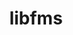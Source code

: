 ---
title: "libfms"
layout: cache
categories: [package, develop]
meta: {"compilers": ["gcc@11.1.0", "gcc@11.4.0", "gcc@9.4.0"], "num_specs": 236, "num_specs_by_stack": {"data-vis-sdk": 92, "e4s": 18, "root": 236}, "oss": ["ubuntu20.04", "ubuntu22.04"], "platforms": ["linux"], "stacks": ["data-vis-sdk", "e4s", "root"], "targets": ["x86_64_v3"], "versions": ["0.2.0"]}
spec_details: [{"compiler": "gcc@11.4.0", "hash": "2755r2gzeumn6qwk7h3svvxiy4paagok", "os": "ubuntu22.04", "platform": "linux", "size": "-", "stacks": ["root"], "target": "x86_64_v3", "variants": ["build_system=cmake", "build_type=Release", "+conduit", "generator=make", "~ipo", "+shared"], "versions": ["0.2.0"]}, {"compiler": "gcc@11.4.0", "hash": "2egmi3ivzlpwieihgh7fp5s65vhylayo", "os": "ubuntu22.04", "platform": "linux", "size": "-", "stacks": ["root"], "target": "x86_64_v3", "variants": ["build_system=cmake", "build_type=Release", "commit=a66cb96711cc404c411f1bf07ca8db09b6f894eb", "+conduit", "generator=make", "~ipo", "+shared"], "versions": ["0.2.0"]}, {"compiler": "gcc@11.1.0", "hash": "2gho34reh2r6p2jvcjfxm7j2rqfm5c5g", "os": "ubuntu20.04", "platform": "linux", "size": "-", "stacks": ["data-vis-sdk", "root"], "target": "x86_64_v3", "variants": ["build_system=cmake", "build_type=Release", "commit=a66cb96711cc404c411f1bf07ca8db09b6f894eb", "+conduit", "generator=make", "~ipo", "+shared"], "versions": ["0.2.0"]}, {"compiler": "gcc@11.1.0", "hash": "2sx6s3rtkbedugdvjqwxateat4e77qrj", "os": "ubuntu20.04", "platform": "linux", "size": "-", "stacks": ["data-vis-sdk", "root"], "target": "x86_64_v3", "variants": ["build_system=cmake", "build_type=Release", "+conduit", "generator=make", "~ipo", "+shared"], "versions": ["0.2.0"]}, {"compiler": "gcc@11.4.0", "hash": "32fxswfegg6qj6ofuchihlvc5cohy6ro", "os": "ubuntu22.04", "platform": "linux", "size": "-", "stacks": ["root"], "target": "x86_64_v3", "variants": ["build_system=cmake", "build_type=Release", "commit=a66cb96711cc404c411f1bf07ca8db09b6f894eb", "+conduit", "generator=make", "~ipo", "+shared"], "versions": ["0.2.0"]}, {"compiler": "gcc@11.1.0", "hash": "33hjutrzxirla2bgitlntfcy5vfyd6ok", "os": "ubuntu20.04", "platform": "linux", "size": "-", "stacks": ["data-vis-sdk", "root"], "target": "x86_64_v3", "variants": ["build_system=cmake", "build_type=Release", "+conduit", "generator=make", "~ipo", "+shared"], "versions": ["0.2.0"]}, {"compiler": "gcc@11.4.0", "hash": "362wgxpizm5dgb5vodxp4353s7urheif", "os": "ubuntu22.04", "platform": "linux", "size": "-", "stacks": ["root"], "target": "x86_64_v3", "variants": ["build_system=cmake", "build_type=Release", "commit=a66cb96711cc404c411f1bf07ca8db09b6f894eb", "+conduit", "generator=make", "~ipo", "+shared"], "versions": ["0.2.0"]}, {"compiler": "gcc@11.1.0", "hash": "3blqeh3mz4hsdxyeewwdg6tjd5i3vx3y", "os": "ubuntu20.04", "platform": "linux", "size": "-", "stacks": ["data-vis-sdk", "root"], "target": "x86_64_v3", "variants": ["build_system=cmake", "build_type=Release", "commit=a66cb96711cc404c411f1bf07ca8db09b6f894eb", "+conduit", "generator=make", "~ipo", "+shared"], "versions": ["0.2.0"]}, {"compiler": "gcc@11.1.0", "hash": "3ehjlveqn4dhuvrp3rkuonjttwkjd7g2", "os": "ubuntu20.04", "platform": "linux", "size": "-", "stacks": ["data-vis-sdk", "root"], "target": "x86_64_v3", "variants": ["build_system=cmake", "build_type=Release", "commit=a66cb96711cc404c411f1bf07ca8db09b6f894eb", "+conduit", "generator=make", "~ipo", "+shared"], "versions": ["0.2.0"]}, {"compiler": "gcc@11.4.0", "hash": "3h2xtd6whd6spza6mwrb5u7saldgovys", "os": "ubuntu22.04", "platform": "linux", "size": "-", "stacks": ["root"], "target": "x86_64_v3", "variants": ["build_system=cmake", "build_type=Release", "+conduit", "generator=make", "~ipo", "+shared"], "versions": ["0.2.0"]}, {"compiler": "gcc@11.4.0", "hash": "3mbb7sbxncl2douizj23r77bue5fpdum", "os": "ubuntu22.04", "platform": "linux", "size": "-", "stacks": ["root"], "target": "x86_64_v3", "variants": ["build_system=cmake", "build_type=Release", "commit=a66cb96711cc404c411f1bf07ca8db09b6f894eb", "+conduit", "generator=make", "~ipo", "+shared"], "versions": ["0.2.0"]}, {"compiler": "gcc@11.4.0", "hash": "3opyyzacahql3tjza66ss6obv5jcw2ut", "os": "ubuntu22.04", "platform": "linux", "size": "-", "stacks": ["root"], "target": "x86_64_v3", "variants": ["build_system=cmake", "build_type=Release", "commit=a66cb96711cc404c411f1bf07ca8db09b6f894eb", "+conduit", "generator=make", "~ipo", "+shared"], "versions": ["0.2.0"]}, {"compiler": "gcc@11.4.0", "hash": "3p7dyfzw3qy22wkcogelw2wxugkwmuc4", "os": "ubuntu22.04", "platform": "linux", "size": "-", "stacks": ["root"], "target": "x86_64_v3", "variants": ["build_system=cmake", "build_type=Release", "commit=a66cb96711cc404c411f1bf07ca8db09b6f894eb", "+conduit", "generator=make", "~ipo", "+shared"], "versions": ["0.2.0"]}, {"compiler": "gcc@11.1.0", "hash": "3plbbc73cyx7wog5gpzngxaybzivq7qi", "os": "ubuntu20.04", "platform": "linux", "size": "-", "stacks": ["data-vis-sdk", "root"], "target": "x86_64_v3", "variants": ["build_system=cmake", "build_type=Release", "commit=a66cb96711cc404c411f1bf07ca8db09b6f894eb", "+conduit", "generator=make", "~ipo", "+shared"], "versions": ["0.2.0"]}, {"compiler": "gcc@11.4.0", "hash": "3v4uohuircxqty3l3ql57mxoij275ilj", "os": "ubuntu22.04", "platform": "linux", "size": "-", "stacks": ["root"], "target": "x86_64_v3", "variants": ["build_system=cmake", "build_type=Release", "commit=a66cb96711cc404c411f1bf07ca8db09b6f894eb", "+conduit", "generator=make", "~ipo", "+shared"], "versions": ["0.2.0"]}, {"compiler": "gcc@11.1.0", "hash": "3xjjwgf6hrx5dbqj5gloqpr2gowk6uzo", "os": "ubuntu20.04", "platform": "linux", "size": "-", "stacks": ["data-vis-sdk", "root"], "target": "x86_64_v3", "variants": ["build_system=cmake", "build_type=Release", "commit=a66cb96711cc404c411f1bf07ca8db09b6f894eb", "+conduit", "generator=make", "~ipo", "+shared"], "versions": ["0.2.0"]}, {"compiler": "gcc@11.4.0", "hash": "3yfblfj6q5jrlo3wvnd7e7w3xi6bw27x", "os": "ubuntu22.04", "platform": "linux", "size": "-", "stacks": ["root"], "target": "x86_64_v3", "variants": ["build_system=cmake", "build_type=Release", "+conduit", "generator=make", "~ipo", "+shared"], "versions": ["0.2.0"]}, {"compiler": "gcc@11.1.0", "hash": "3zdu3bopakmqfcz45maacqpi2xdri2ro", "os": "ubuntu20.04", "platform": "linux", "size": "-", "stacks": ["data-vis-sdk", "root"], "target": "x86_64_v3", "variants": ["build_system=cmake", "build_type=Release", "+conduit", "generator=make", "~ipo", "+shared"], "versions": ["0.2.0"]}, {"compiler": "gcc@11.1.0", "hash": "44u323r5xghlolt2zzil4uz6e4lr3h73", "os": "ubuntu20.04", "platform": "linux", "size": "-", "stacks": ["data-vis-sdk", "root"], "target": "x86_64_v3", "variants": ["build_system=cmake", "build_type=Release", "+conduit", "generator=make", "~ipo", "+shared"], "versions": ["0.2.0"]}, {"compiler": "gcc@11.1.0", "hash": "46krpisjr5aelxjpadpr2mntq7ritkps", "os": "ubuntu20.04", "platform": "linux", "size": "-", "stacks": ["data-vis-sdk", "root"], "target": "x86_64_v3", "variants": ["build_system=cmake", "build_type=Release", "commit=a66cb96711cc404c411f1bf07ca8db09b6f894eb", "+conduit", "generator=make", "~ipo", "+shared"], "versions": ["0.2.0"]}, {"compiler": "gcc@11.1.0", "hash": "47gbosc7v5jcbvxjxmy7vdnqrtpdihl6", "os": "ubuntu20.04", "platform": "linux", "size": "-", "stacks": ["data-vis-sdk", "root"], "target": "x86_64_v3", "variants": ["build_system=cmake", "build_type=Release", "+conduit", "generator=make", "~ipo", "+shared"], "versions": ["0.2.0"]}, {"compiler": "gcc@11.4.0", "hash": "4hdywihadeobyruupswn6gyxdt3fvn62", "os": "ubuntu22.04", "platform": "linux", "size": "-", "stacks": ["e4s", "root"], "target": "x86_64_v3", "variants": ["build_system=cmake", "build_type=Release", "commit=a66cb96711cc404c411f1bf07ca8db09b6f894eb", "+conduit", "generator=make", "~ipo", "+shared"], "versions": ["0.2.0"]}, {"compiler": "gcc@11.4.0", "hash": "4s5avjstv62kthyskzzuephb7duyw64y", "os": "ubuntu22.04", "platform": "linux", "size": "-", "stacks": ["root"], "target": "x86_64_v3", "variants": ["build_system=cmake", "build_type=Release", "commit=a66cb96711cc404c411f1bf07ca8db09b6f894eb", "+conduit", "generator=make", "~ipo", "+shared"], "versions": ["0.2.0"]}, {"compiler": "gcc@11.4.0", "hash": "55orfebsr53hqtwgwxoeqc2yneqylb7e", "os": "ubuntu22.04", "platform": "linux", "size": "-", "stacks": ["root"], "target": "x86_64_v3", "variants": ["build_system=cmake", "build_type=Release", "commit=a66cb96711cc404c411f1bf07ca8db09b6f894eb", "+conduit", "generator=make", "~ipo", "+shared"], "versions": ["0.2.0"]}, {"compiler": "gcc@11.4.0", "hash": "5gkzmcry6g6niwadixoc2at3tokmcysi", "os": "ubuntu22.04", "platform": "linux", "size": "-", "stacks": ["root"], "target": "x86_64_v3", "variants": ["build_system=cmake", "build_type=Release", "+conduit", "generator=make", "~ipo", "+shared"], "versions": ["0.2.0"]}, {"compiler": "gcc@11.4.0", "hash": "5h4oiqsfbynrbux3eglzca33jz2hcbs2", "os": "ubuntu22.04", "platform": "linux", "size": "-", "stacks": ["root"], "target": "x86_64_v3", "variants": ["build_system=cmake", "build_type=Release", "commit=a66cb96711cc404c411f1bf07ca8db09b6f894eb", "+conduit", "generator=make", "~ipo", "+shared"], "versions": ["0.2.0"]}, {"compiler": "gcc@11.1.0", "hash": "5hfcofaj2sym4kxxamwqpfpn3i4432dl", "os": "ubuntu20.04", "platform": "linux", "size": "-", "stacks": ["data-vis-sdk", "root"], "target": "x86_64_v3", "variants": ["build_system=cmake", "build_type=Release", "+conduit", "generator=make", "~ipo", "+shared"], "versions": ["0.2.0"]}, {"compiler": "gcc@11.1.0", "hash": "5j66paf5x5jy47g2zkjycsnytkzmmcc2", "os": "ubuntu20.04", "platform": "linux", "size": "-", "stacks": ["data-vis-sdk", "root"], "target": "x86_64_v3", "variants": ["build_system=cmake", "build_type=Release", "commit=a66cb96711cc404c411f1bf07ca8db09b6f894eb", "+conduit", "generator=make", "~ipo", "+shared"], "versions": ["0.2.0"]}, {"compiler": "gcc@11.4.0", "hash": "5jwuau2dq4jborxcosifqcyxfliwcz2i", "os": "ubuntu22.04", "platform": "linux", "size": "-", "stacks": ["root"], "target": "x86_64_v3", "variants": ["build_system=cmake", "build_type=Release", "commit=a66cb96711cc404c411f1bf07ca8db09b6f894eb", "+conduit", "generator=make", "~ipo", "+shared"], "versions": ["0.2.0"]}, {"compiler": "gcc@11.4.0", "hash": "5rbqj7phwunkz33k7ks2pbcqhtxorori", "os": "ubuntu22.04", "platform": "linux", "size": "-", "stacks": ["e4s", "root"], "target": "x86_64_v3", "variants": ["build_system=cmake", "build_type=Release", "commit=a66cb96711cc404c411f1bf07ca8db09b6f894eb", "+conduit", "generator=make", "~ipo", "+shared"], "versions": ["0.2.0"]}, {"compiler": "gcc@11.4.0", "hash": "5vz5sexy76nkywahqik3zfe576blm2u5", "os": "ubuntu22.04", "platform": "linux", "size": "-", "stacks": ["root"], "target": "x86_64_v3", "variants": ["build_system=cmake", "build_type=Release", "+conduit", "generator=make", "~ipo", "+shared"], "versions": ["0.2.0"]}, {"compiler": "gcc@11.4.0", "hash": "64g5j6uq4r4gi73cpqtaibli55u2hwr5", "os": "ubuntu22.04", "platform": "linux", "size": "-", "stacks": ["root"], "target": "x86_64_v3", "variants": ["build_system=cmake", "build_type=Release", "+conduit", "generator=make", "~ipo", "+shared"], "versions": ["0.2.0"]}, {"compiler": "gcc@11.4.0", "hash": "6gcbbgg3zuabs26yhrhvieq32gfmktva", "os": "ubuntu22.04", "platform": "linux", "size": "-", "stacks": ["e4s", "root"], "target": "x86_64_v3", "variants": ["build_system=cmake", "build_type=Release", "commit=a66cb96711cc404c411f1bf07ca8db09b6f894eb", "+conduit", "generator=make", "~ipo", "+shared"], "versions": ["0.2.0"]}, {"compiler": "gcc@11.4.0", "hash": "6jlo7rbebpg6aj4k2pg44kyzf3cmlcwv", "os": "ubuntu22.04", "platform": "linux", "size": "-", "stacks": ["root"], "target": "x86_64_v3", "variants": ["build_system=cmake", "build_type=Release", "commit=a66cb96711cc404c411f1bf07ca8db09b6f894eb", "+conduit", "generator=make", "~ipo", "+shared"], "versions": ["0.2.0"]}, {"compiler": "gcc@11.4.0", "hash": "6opviosfjhsh5rlmfwyf5uvhlv7pttks", "os": "ubuntu22.04", "platform": "linux", "size": "-", "stacks": ["root"], "target": "x86_64_v3", "variants": ["build_system=cmake", "build_type=Release", "commit=a66cb96711cc404c411f1bf07ca8db09b6f894eb", "+conduit", "generator=make", "~ipo", "+shared"], "versions": ["0.2.0"]}, {"compiler": "gcc@11.1.0", "hash": "6qf6muer57y73sujbxzoha7che5sggzw", "os": "ubuntu20.04", "platform": "linux", "size": "-", "stacks": ["data-vis-sdk", "root"], "target": "x86_64_v3", "variants": ["build_system=cmake", "build_type=Release", "commit=a66cb96711cc404c411f1bf07ca8db09b6f894eb", "+conduit", "generator=make", "~ipo", "+shared"], "versions": ["0.2.0"]}, {"compiler": "gcc@11.1.0", "hash": "6rds4afruwr7qgnwrcrfurfzed5dfhtx", "os": "ubuntu20.04", "platform": "linux", "size": "-", "stacks": ["data-vis-sdk", "root"], "target": "x86_64_v3", "variants": ["build_system=cmake", "build_type=Release", "commit=a66cb96711cc404c411f1bf07ca8db09b6f894eb", "+conduit", "generator=make", "~ipo", "+shared"], "versions": ["0.2.0"]}, {"compiler": "gcc@11.4.0", "hash": "6s4ooxyicax7fr3vfe5xwclytxpvjc74", "os": "ubuntu22.04", "platform": "linux", "size": "-", "stacks": ["root"], "target": "x86_64_v3", "variants": ["build_system=cmake", "build_type=Release", "commit=a66cb96711cc404c411f1bf07ca8db09b6f894eb", "+conduit", "generator=make", "~ipo", "+shared"], "versions": ["0.2.0"]}, {"compiler": "gcc@11.1.0", "hash": "6wivvevuyesgqpjb7hzurlasgk3cjyzr", "os": "ubuntu20.04", "platform": "linux", "size": "-", "stacks": ["data-vis-sdk", "root"], "target": "x86_64_v3", "variants": ["build_system=cmake", "build_type=Release", "+conduit", "generator=make", "~ipo", "+shared"], "versions": ["0.2.0"]}, {"compiler": "gcc@11.1.0", "hash": "737utye7js2kn26gx6jliadq2ghxybat", "os": "ubuntu20.04", "platform": "linux", "size": "-", "stacks": ["data-vis-sdk", "root"], "target": "x86_64_v3", "variants": ["build_system=cmake", "build_type=Release", "+conduit", "generator=make", "~ipo", "+shared"], "versions": ["0.2.0"]}, {"compiler": "gcc@11.4.0", "hash": "7glcfewboajzpyt2cghdwblhcdijf77z", "os": "ubuntu22.04", "platform": "linux", "size": "-", "stacks": ["root"], "target": "x86_64_v3", "variants": ["build_system=cmake", "build_type=Release", "commit=a66cb96711cc404c411f1bf07ca8db09b6f894eb", "+conduit", "generator=make", "~ipo", "+shared"], "versions": ["0.2.0"]}, {"compiler": "gcc@11.4.0", "hash": "7nej3c2bvd2f33n335yi4lut5ijrigtx", "os": "ubuntu22.04", "platform": "linux", "size": "-", "stacks": ["root"], "target": "x86_64_v3", "variants": ["build_system=cmake", "build_type=Release", "+conduit", "generator=make", "~ipo", "+shared"], "versions": ["0.2.0"]}, {"compiler": "gcc@11.4.0", "hash": "7uzsw7ak5rgzcplk37rjwcbqoulzz42h", "os": "ubuntu22.04", "platform": "linux", "size": "-", "stacks": ["root"], "target": "x86_64_v3", "variants": ["build_system=cmake", "build_type=Release", "+conduit", "generator=make", "~ipo", "+shared"], "versions": ["0.2.0"]}, {"compiler": "gcc@11.1.0", "hash": "7xg7t4jqua6u7iog2binqpdo5jwgckeo", "os": "ubuntu20.04", "platform": "linux", "size": "-", "stacks": ["data-vis-sdk", "root"], "target": "x86_64_v3", "variants": ["build_system=cmake", "build_type=Release", "commit=a66cb96711cc404c411f1bf07ca8db09b6f894eb", "+conduit", "generator=make", "~ipo", "+shared"], "versions": ["0.2.0"]}, {"compiler": "gcc@11.4.0", "hash": "7zswgmq2k577abj44sfgj4iruq4uad3o", "os": "ubuntu22.04", "platform": "linux", "size": "-", "stacks": ["root"], "target": "x86_64_v3", "variants": ["build_system=cmake", "build_type=Release", "commit=a66cb96711cc404c411f1bf07ca8db09b6f894eb", "+conduit", "generator=make", "~ipo", "+shared"], "versions": ["0.2.0"]}, {"compiler": "gcc@11.1.0", "hash": "a2abgfwrr6wpklppz6nryrzisx2uu5if", "os": "ubuntu20.04", "platform": "linux", "size": "-", "stacks": ["data-vis-sdk", "root"], "target": "x86_64_v3", "variants": ["build_system=cmake", "build_type=Release", "commit=a66cb96711cc404c411f1bf07ca8db09b6f894eb", "+conduit", "generator=make", "~ipo", "+shared"], "versions": ["0.2.0"]}, {"compiler": "gcc@11.4.0", "hash": "a5ouycc6t3membcgzwowe6t74lkyxd2f", "os": "ubuntu22.04", "platform": "linux", "size": "-", "stacks": ["root"], "target": "x86_64_v3", "variants": ["build_system=cmake", "build_type=Release", "commit=a66cb96711cc404c411f1bf07ca8db09b6f894eb", "+conduit", "generator=make", "~ipo", "+shared"], "versions": ["0.2.0"]}, {"compiler": "gcc@9.4.0", "hash": "a7ium3qvkumrdodhox6wzovkezw7ssgr", "os": "ubuntu20.04", "platform": "linux", "size": "-", "stacks": ["data-vis-sdk", "root"], "target": "x86_64_v3", "variants": ["build_system=cmake", "build_type=Release", "commit=a66cb96711cc404c411f1bf07ca8db09b6f894eb", "+conduit", "generator=make", "~ipo", "+shared"], "versions": ["0.2.0"]}, {"compiler": "gcc@11.4.0", "hash": "aekwzt4gkafxwgp6f3lyopj7pw6oc675", "os": "ubuntu22.04", "platform": "linux", "size": "-", "stacks": ["root"], "target": "x86_64_v3", "variants": ["build_system=cmake", "build_type=Release", "commit=a66cb96711cc404c411f1bf07ca8db09b6f894eb", "+conduit", "generator=make", "~ipo", "+shared"], "versions": ["0.2.0"]}, {"compiler": "gcc@11.4.0", "hash": "al7acyab5f5utxywmuf2seghzwyjikyi", "os": "ubuntu22.04", "platform": "linux", "size": "-", "stacks": ["root"], "target": "x86_64_v3", "variants": ["build_system=cmake", "build_type=Release", "commit=a66cb96711cc404c411f1bf07ca8db09b6f894eb", "+conduit", "generator=make", "~ipo", "+shared"], "versions": ["0.2.0"]}, {"compiler": "gcc@11.1.0", "hash": "ana5ibh6tbrwlrdckvtm54yre5upce5n", "os": "ubuntu20.04", "platform": "linux", "size": "-", "stacks": ["data-vis-sdk", "root"], "target": "x86_64_v3", "variants": ["build_system=cmake", "build_type=Release", "commit=a66cb96711cc404c411f1bf07ca8db09b6f894eb", "+conduit", "generator=make", "~ipo", "+shared"], "versions": ["0.2.0"]}, {"compiler": "gcc@11.4.0", "hash": "aopt4ix6yoz7l3irx7o6qwe3u4prxcvg", "os": "ubuntu22.04", "platform": "linux", "size": "-", "stacks": ["root"], "target": "x86_64_v3", "variants": ["build_system=cmake", "build_type=Release", "+conduit", "generator=make", "~ipo", "+shared"], "versions": ["0.2.0"]}, {"compiler": "gcc@11.4.0", "hash": "ap57ej6hdmjgvoprperrovywqj4nu5vk", "os": "ubuntu22.04", "platform": "linux", "size": "-", "stacks": ["root"], "target": "x86_64_v3", "variants": ["build_system=cmake", "build_type=Release", "commit=a66cb96711cc404c411f1bf07ca8db09b6f894eb", "+conduit", "generator=make", "~ipo", "+shared"], "versions": ["0.2.0"]}, {"compiler": "gcc@11.4.0", "hash": "aus7wg4nutrb5up432ssjeojsif3kbgx", "os": "ubuntu22.04", "platform": "linux", "size": "-", "stacks": ["root"], "target": "x86_64_v3", "variants": ["build_system=cmake", "build_type=Release", "+conduit", "generator=make", "~ipo", "+shared"], "versions": ["0.2.0"]}, {"compiler": "gcc@11.1.0", "hash": "b3x2dorgrvvqkfzakbmdq4y2544bxk2v", "os": "ubuntu20.04", "platform": "linux", "size": "-", "stacks": ["data-vis-sdk", "root"], "target": "x86_64_v3", "variants": ["build_system=cmake", "build_type=Release", "commit=a66cb96711cc404c411f1bf07ca8db09b6f894eb", "+conduit", "generator=make", "~ipo", "+shared"], "versions": ["0.2.0"]}, {"compiler": "gcc@11.4.0", "hash": "b6sblbqyb5w5i3ao4xyyh45cmxfgm6my", "os": "ubuntu22.04", "platform": "linux", "size": "-", "stacks": ["root"], "target": "x86_64_v3", "variants": ["build_system=cmake", "build_type=Release", "commit=a66cb96711cc404c411f1bf07ca8db09b6f894eb", "+conduit", "generator=make", "~ipo", "+shared"], "versions": ["0.2.0"]}, {"compiler": "gcc@11.4.0", "hash": "b7pon7vsolylbgzzeedqcb2ildukzr7t", "os": "ubuntu22.04", "platform": "linux", "size": "-", "stacks": ["root"], "target": "x86_64_v3", "variants": ["build_system=cmake", "build_type=Release", "commit=a66cb96711cc404c411f1bf07ca8db09b6f894eb", "+conduit", "generator=make", "~ipo", "+shared"], "versions": ["0.2.0"]}, {"compiler": "gcc@9.4.0", "hash": "bdntv3yxr254jsampfph2qi26tokojpg", "os": "ubuntu20.04", "platform": "linux", "size": "-", "stacks": ["data-vis-sdk", "root"], "target": "x86_64_v3", "variants": ["build_system=cmake", "build_type=Release", "commit=a66cb96711cc404c411f1bf07ca8db09b6f894eb", "+conduit", "generator=make", "~ipo", "+shared"], "versions": ["0.2.0"]}, {"compiler": "gcc@11.4.0", "hash": "bhei3zsobg2uq6mswgmp2dvxmmz3d6xe", "os": "ubuntu22.04", "platform": "linux", "size": "-", "stacks": ["root"], "target": "x86_64_v3", "variants": ["build_system=cmake", "build_type=Release", "+conduit", "generator=make", "~ipo", "+shared"], "versions": ["0.2.0"]}, {"compiler": "gcc@11.1.0", "hash": "bislklu3p4eks4vtcp65swxxf6srhkgf", "os": "ubuntu20.04", "platform": "linux", "size": "-", "stacks": ["data-vis-sdk", "root"], "target": "x86_64_v3", "variants": ["build_system=cmake", "build_type=Release", "commit=a66cb96711cc404c411f1bf07ca8db09b6f894eb", "+conduit", "generator=make", "~ipo", "+shared"], "versions": ["0.2.0"]}, {"compiler": "gcc@11.4.0", "hash": "bjgz2exbsprjgcddbztorwkne3kx7iaf", "os": "ubuntu22.04", "platform": "linux", "size": "-", "stacks": ["e4s", "root"], "target": "x86_64_v3", "variants": ["build_system=cmake", "build_type=Release", "commit=a66cb96711cc404c411f1bf07ca8db09b6f894eb", "+conduit", "generator=make", "~ipo", "+shared"], "versions": ["0.2.0"]}, {"compiler": "gcc@11.1.0", "hash": "blsjle4blzlhmodfoobobpg4eodddevm", "os": "ubuntu20.04", "platform": "linux", "size": "-", "stacks": ["data-vis-sdk", "root"], "target": "x86_64_v3", "variants": ["build_system=cmake", "build_type=Release", "commit=a66cb96711cc404c411f1bf07ca8db09b6f894eb", "+conduit", "generator=make", "~ipo", "+shared"], "versions": ["0.2.0"]}, {"compiler": "gcc@11.1.0", "hash": "bvrif554vemk7d2x5dqpkxqdk27sc3sr", "os": "ubuntu20.04", "platform": "linux", "size": "-", "stacks": ["data-vis-sdk", "root"], "target": "x86_64_v3", "variants": ["build_system=cmake", "build_type=Release", "commit=a66cb96711cc404c411f1bf07ca8db09b6f894eb", "+conduit", "generator=make", "~ipo", "+shared"], "versions": ["0.2.0"]}, {"compiler": "gcc@11.4.0", "hash": "c2nltxlzvlfc6fxockqpjb23fmevk7gu", "os": "ubuntu22.04", "platform": "linux", "size": "-", "stacks": ["root"], "target": "x86_64_v3", "variants": ["build_system=cmake", "build_type=Release", "commit=a66cb96711cc404c411f1bf07ca8db09b6f894eb", "+conduit", "generator=make", "~ipo", "+shared"], "versions": ["0.2.0"]}, {"compiler": "gcc@11.1.0", "hash": "ccf6o3hge3xlqhpttkvuow3mgtsir645", "os": "ubuntu20.04", "platform": "linux", "size": "-", "stacks": ["data-vis-sdk", "root"], "target": "x86_64_v3", "variants": ["build_system=cmake", "build_type=Release", "+conduit", "generator=make", "~ipo", "+shared"], "versions": ["0.2.0"]}, {"compiler": "gcc@11.4.0", "hash": "cd4h6lw2q2xgaouomcbbpiaxw4jkqdva", "os": "ubuntu22.04", "platform": "linux", "size": "-", "stacks": ["root"], "target": "x86_64_v3", "variants": ["build_system=cmake", "build_type=Release", "+conduit", "generator=make", "~ipo", "+shared"], "versions": ["0.2.0"]}, {"compiler": "gcc@11.4.0", "hash": "ckyeeq4cmnpsavwdnczx4rwcikkptbxk", "os": "ubuntu22.04", "platform": "linux", "size": "-", "stacks": ["root"], "target": "x86_64_v3", "variants": ["build_system=cmake", "build_type=Release", "+conduit", "generator=make", "~ipo", "+shared"], "versions": ["0.2.0"]}, {"compiler": "gcc@11.4.0", "hash": "cvyhnrrzgcub625ktyrposvfes2wwmfy", "os": "ubuntu22.04", "platform": "linux", "size": "-", "stacks": ["root"], "target": "x86_64_v3", "variants": ["build_system=cmake", "build_type=Release", "+conduit", "generator=make", "~ipo", "+shared"], "versions": ["0.2.0"]}, {"compiler": "gcc@11.1.0", "hash": "cwxgtkcu5rwwfsplxucikef6zxqenhou", "os": "ubuntu20.04", "platform": "linux", "size": "-", "stacks": ["data-vis-sdk", "root"], "target": "x86_64_v3", "variants": ["build_system=cmake", "build_type=Release", "+conduit", "generator=make", "~ipo", "+shared"], "versions": ["0.2.0"]}, {"compiler": "gcc@11.1.0", "hash": "dafkx2i4yikfdlzuqpgdcxhxdook7d2a", "os": "ubuntu20.04", "platform": "linux", "size": "-", "stacks": ["data-vis-sdk", "root"], "target": "x86_64_v3", "variants": ["build_system=cmake", "build_type=Release", "+conduit", "generator=make", "~ipo", "+shared"], "versions": ["0.2.0"]}, {"compiler": "gcc@11.1.0", "hash": "dbjvvnvieuamw7zh4tgbuajsiwzfc5yl", "os": "ubuntu20.04", "platform": "linux", "size": "-", "stacks": ["data-vis-sdk", "root"], "target": "x86_64_v3", "variants": ["build_system=cmake", "build_type=Release", "commit=a66cb96711cc404c411f1bf07ca8db09b6f894eb", "+conduit", "generator=make", "~ipo", "+shared"], "versions": ["0.2.0"]}, {"compiler": "gcc@11.1.0", "hash": "dbw56ujs2umkorko3zbm7h6in4ryfg7v", "os": "ubuntu20.04", "platform": "linux", "size": "-", "stacks": ["data-vis-sdk", "root"], "target": "x86_64_v3", "variants": ["build_system=cmake", "build_type=Release", "commit=a66cb96711cc404c411f1bf07ca8db09b6f894eb", "+conduit", "generator=make", "~ipo", "+shared"], "versions": ["0.2.0"]}, {"compiler": "gcc@11.1.0", "hash": "ddb24na2tna23hahwdgwgnyrn72jdyy2", "os": "ubuntu20.04", "platform": "linux", "size": "-", "stacks": ["data-vis-sdk", "root"], "target": "x86_64_v3", "variants": ["build_system=cmake", "build_type=Release", "commit=a66cb96711cc404c411f1bf07ca8db09b6f894eb", "+conduit", "generator=make", "~ipo", "+shared"], "versions": ["0.2.0"]}, {"compiler": "gcc@11.4.0", "hash": "ddjzv7bm4if5ycumny4w23dkqg4mbcu3", "os": "ubuntu22.04", "platform": "linux", "size": "-", "stacks": ["root"], "target": "x86_64_v3", "variants": ["build_system=cmake", "build_type=Release", "commit=a66cb96711cc404c411f1bf07ca8db09b6f894eb", "+conduit", "generator=make", "~ipo", "+shared"], "versions": ["0.2.0"]}, {"compiler": "gcc@11.1.0", "hash": "dhzxqso7ufl6btax3loz3mmkf6ihlvmv", "os": "ubuntu20.04", "platform": "linux", "size": "-", "stacks": ["data-vis-sdk", "root"], "target": "x86_64_v3", "variants": ["build_system=cmake", "build_type=Release", "+conduit", "generator=make", "~ipo", "+shared"], "versions": ["0.2.0"]}, {"compiler": "gcc@11.1.0", "hash": "dl5kpzgqkp54ozmnrfbuubi5iuntmt7f", "os": "ubuntu20.04", "platform": "linux", "size": "-", "stacks": ["data-vis-sdk", "root"], "target": "x86_64_v3", "variants": ["build_system=cmake", "build_type=Release", "commit=a66cb96711cc404c411f1bf07ca8db09b6f894eb", "+conduit", "generator=make", "~ipo", "+shared"], "versions": ["0.2.0"]}, {"compiler": "gcc@11.4.0", "hash": "erkareqozr77s4yjw3tlaunthx2xfx6o", "os": "ubuntu22.04", "platform": "linux", "size": "-", "stacks": ["e4s", "root"], "target": "x86_64_v3", "variants": ["build_system=cmake", "build_type=Release", "commit=a66cb96711cc404c411f1bf07ca8db09b6f894eb", "+conduit", "generator=make", "~ipo", "+shared"], "versions": ["0.2.0"]}, {"compiler": "gcc@11.4.0", "hash": "eunnealguf3ujfplccro2y35iptwrkyk", "os": "ubuntu22.04", "platform": "linux", "size": "-", "stacks": ["root"], "target": "x86_64_v3", "variants": ["build_system=cmake", "build_type=Release", "+conduit", "generator=make", "~ipo", "+shared"], "versions": ["0.2.0"]}, {"compiler": "gcc@11.4.0", "hash": "ev72mtsmlzwe4zc7i6nahiwx7f5ewwvx", "os": "ubuntu22.04", "platform": "linux", "size": "-", "stacks": ["root"], "target": "x86_64_v3", "variants": ["build_system=cmake", "build_type=Release", "commit=a66cb96711cc404c411f1bf07ca8db09b6f894eb", "+conduit", "generator=make", "~ipo", "+shared"], "versions": ["0.2.0"]}, {"compiler": "gcc@11.4.0", "hash": "ex2sqsicsfdvyw7rov66f34a3t2qxjhi", "os": "ubuntu22.04", "platform": "linux", "size": "-", "stacks": ["root"], "target": "x86_64_v3", "variants": ["build_system=cmake", "build_type=Release", "commit=a66cb96711cc404c411f1bf07ca8db09b6f894eb", "+conduit", "generator=make", "~ipo", "+shared"], "versions": ["0.2.0"]}, {"compiler": "gcc@11.1.0", "hash": "ex6ul57d534rjbv5hgpzwy7wxcsxphzl", "os": "ubuntu20.04", "platform": "linux", "size": "-", "stacks": ["data-vis-sdk", "root"], "target": "x86_64_v3", "variants": ["build_system=cmake", "build_type=Release", "commit=a66cb96711cc404c411f1bf07ca8db09b6f894eb", "+conduit", "generator=make", "~ipo", "+shared"], "versions": ["0.2.0"]}, {"compiler": "gcc@11.4.0", "hash": "eyztldeni3e7hk34us4twiwhnuxn644k", "os": "ubuntu22.04", "platform": "linux", "size": "-", "stacks": ["root"], "target": "x86_64_v3", "variants": ["build_system=cmake", "build_type=Release", "commit=a66cb96711cc404c411f1bf07ca8db09b6f894eb", "+conduit", "generator=make", "~ipo", "+shared"], "versions": ["0.2.0"]}, {"compiler": "gcc@11.1.0", "hash": "eztvpgo4t5dfcghs4sfljnlstta3eyai", "os": "ubuntu20.04", "platform": "linux", "size": "-", "stacks": ["data-vis-sdk", "root"], "target": "x86_64_v3", "variants": ["build_system=cmake", "build_type=Release", "+conduit", "generator=make", "~ipo", "+shared"], "versions": ["0.2.0"]}, {"compiler": "gcc@11.4.0", "hash": "f42rvbjdgme5nsv2eblbtitos56jicyu", "os": "ubuntu22.04", "platform": "linux", "size": "-", "stacks": ["root"], "target": "x86_64_v3", "variants": ["build_system=cmake", "build_type=Release", "commit=a66cb96711cc404c411f1bf07ca8db09b6f894eb", "+conduit", "generator=make", "~ipo", "+shared"], "versions": ["0.2.0"]}, {"compiler": "gcc@11.1.0", "hash": "fftesmsjjqdlvzne7scasria2jwklyuy", "os": "ubuntu20.04", "platform": "linux", "size": "-", "stacks": ["data-vis-sdk", "root"], "target": "x86_64_v3", "variants": ["build_system=cmake", "build_type=Release", "+conduit", "generator=make", "~ipo", "+shared"], "versions": ["0.2.0"]}, {"compiler": "gcc@11.4.0", "hash": "fvqqrck4uky24wjp7vanod6bh4liokbj", "os": "ubuntu22.04", "platform": "linux", "size": "-", "stacks": ["root"], "target": "x86_64_v3", "variants": ["build_system=cmake", "build_type=Release", "commit=a66cb96711cc404c411f1bf07ca8db09b6f894eb", "+conduit", "generator=make", "~ipo", "+shared"], "versions": ["0.2.0"]}, {"compiler": "gcc@11.1.0", "hash": "fzhdtrgqeqcw4u76rokxvbfutowof6mm", "os": "ubuntu20.04", "platform": "linux", "size": "-", "stacks": ["data-vis-sdk", "root"], "target": "x86_64_v3", "variants": ["build_system=cmake", "build_type=Release", "commit=a66cb96711cc404c411f1bf07ca8db09b6f894eb", "+conduit", "generator=make", "~ipo", "+shared"], "versions": ["0.2.0"]}, {"compiler": "gcc@11.1.0", "hash": "fzhqyn6dduc2ofzf36lqc2wrebsurey3", "os": "ubuntu20.04", "platform": "linux", "size": "-", "stacks": ["data-vis-sdk", "root"], "target": "x86_64_v3", "variants": ["build_system=cmake", "build_type=Release", "+conduit", "generator=make", "~ipo", "+shared"], "versions": ["0.2.0"]}, {"compiler": "gcc@11.4.0", "hash": "g5eadbvsofhsvc36tyd7fbtyqypv5ue7", "os": "ubuntu22.04", "platform": "linux", "size": "-", "stacks": ["e4s", "root"], "target": "x86_64_v3", "variants": ["build_system=cmake", "build_type=Release", "commit=a66cb96711cc404c411f1bf07ca8db09b6f894eb", "+conduit", "generator=make", "~ipo", "+shared"], "versions": ["0.2.0"]}, {"compiler": "gcc@11.4.0", "hash": "g5zritkryebkqp3colhlo4qpogafe3dq", "os": "ubuntu22.04", "platform": "linux", "size": "-", "stacks": ["root"], "target": "x86_64_v3", "variants": ["build_system=cmake", "build_type=Release", "commit=a66cb96711cc404c411f1bf07ca8db09b6f894eb", "+conduit", "generator=make", "~ipo", "+shared"], "versions": ["0.2.0"]}, {"compiler": "gcc@11.4.0", "hash": "gbohh4w7drq4exi3prpc4gyb45yz3lon", "os": "ubuntu22.04", "platform": "linux", "size": "-", "stacks": ["root"], "target": "x86_64_v3", "variants": ["build_system=cmake", "build_type=Release", "+conduit", "generator=make", "~ipo", "+shared"], "versions": ["0.2.0"]}, {"compiler": "gcc@11.4.0", "hash": "gddvgk4yxfe46h5bfgnftk4j7qhycgiv", "os": "ubuntu22.04", "platform": "linux", "size": "-", "stacks": ["root"], "target": "x86_64_v3", "variants": ["build_system=cmake", "build_type=Release", "commit=a66cb96711cc404c411f1bf07ca8db09b6f894eb", "+conduit", "generator=make", "~ipo", "+shared"], "versions": ["0.2.0"]}, {"compiler": "gcc@11.4.0", "hash": "gj4ysrxdt5jmoill7qtpj5jix7z2mcdr", "os": "ubuntu22.04", "platform": "linux", "size": "-", "stacks": ["root"], "target": "x86_64_v3", "variants": ["build_system=cmake", "build_type=Release", "commit=a66cb96711cc404c411f1bf07ca8db09b6f894eb", "+conduit", "generator=make", "~ipo", "+shared"], "versions": ["0.2.0"]}, {"compiler": "gcc@11.4.0", "hash": "gjmbxtstofgqzgleb33hpjupx3csbgxr", "os": "ubuntu22.04", "platform": "linux", "size": "-", "stacks": ["root"], "target": "x86_64_v3", "variants": ["build_system=cmake", "build_type=Release", "+conduit", "generator=make", "~ipo", "+shared"], "versions": ["0.2.0"]}, {"compiler": "gcc@11.4.0", "hash": "gpuqrox3anwzgqg3jo35ixagrypqzebt", "os": "ubuntu22.04", "platform": "linux", "size": "-", "stacks": ["e4s", "root"], "target": "x86_64_v3", "variants": ["build_system=cmake", "build_type=Release", "commit=a66cb96711cc404c411f1bf07ca8db09b6f894eb", "+conduit", "generator=make", "~ipo", "+shared"], "versions": ["0.2.0"]}, {"compiler": "gcc@11.4.0", "hash": "gsp3akfzaopkvixxb6vmro7hrawgtzy3", "os": "ubuntu22.04", "platform": "linux", "size": "-", "stacks": ["root"], "target": "x86_64_v3", "variants": ["build_system=cmake", "build_type=Release", "+conduit", "generator=make", "~ipo", "+shared"], "versions": ["0.2.0"]}, {"compiler": "gcc@9.4.0", "hash": "guiuyrgz4aubdanb6wzhmmut5yxsu4lv", "os": "ubuntu20.04", "platform": "linux", "size": "-", "stacks": ["data-vis-sdk", "root"], "target": "x86_64_v3", "variants": ["build_system=cmake", "build_type=Release", "commit=a66cb96711cc404c411f1bf07ca8db09b6f894eb", "+conduit", "generator=make", "~ipo", "+shared"], "versions": ["0.2.0"]}, {"compiler": "gcc@11.1.0", "hash": "h3r3xpvi5kgbjij3ktxmc6ftpa43zpiy", "os": "ubuntu20.04", "platform": "linux", "size": "-", "stacks": ["data-vis-sdk", "root"], "target": "x86_64_v3", "variants": ["build_system=cmake", "build_type=Release", "commit=a66cb96711cc404c411f1bf07ca8db09b6f894eb", "+conduit", "generator=make", "~ipo", "+shared"], "versions": ["0.2.0"]}, {"compiler": "gcc@11.4.0", "hash": "h5gs2g6ev4tlysfu5fm64ihcwzttto3e", "os": "ubuntu22.04", "platform": "linux", "size": "-", "stacks": ["root"], "target": "x86_64_v3", "variants": ["build_system=cmake", "build_type=Release", "commit=a66cb96711cc404c411f1bf07ca8db09b6f894eb", "+conduit", "generator=make", "~ipo", "+shared"], "versions": ["0.2.0"]}, {"compiler": "gcc@11.1.0", "hash": "hbc2celg6tke4riwn2gdfb3wroabwtbv", "os": "ubuntu20.04", "platform": "linux", "size": "-", "stacks": ["data-vis-sdk", "root"], "target": "x86_64_v3", "variants": ["build_system=cmake", "build_type=Release", "commit=a66cb96711cc404c411f1bf07ca8db09b6f894eb", "+conduit", "generator=make", "~ipo", "+shared"], "versions": ["0.2.0"]}, {"compiler": "gcc@11.4.0", "hash": "hfo2rshatet3rhnaoyte4tzyiubmn2po", "os": "ubuntu22.04", "platform": "linux", "size": "-", "stacks": ["root"], "target": "x86_64_v3", "variants": ["build_system=cmake", "build_type=Release", "commit=a66cb96711cc404c411f1bf07ca8db09b6f894eb", "+conduit", "generator=make", "~ipo", "+shared"], "versions": ["0.2.0"]}, {"compiler": "gcc@11.1.0", "hash": "hhivu7h77gtoiowr2rgxpzzi7wggkotd", "os": "ubuntu20.04", "platform": "linux", "size": "-", "stacks": ["data-vis-sdk", "root"], "target": "x86_64_v3", "variants": ["build_system=cmake", "build_type=Release", "+conduit", "generator=make", "~ipo", "+shared"], "versions": ["0.2.0"]}, {"compiler": "gcc@11.1.0", "hash": "hp37lhqezkjan3b2j4vdfvpevlrj6eyq", "os": "ubuntu20.04", "platform": "linux", "size": "-", "stacks": ["data-vis-sdk", "root"], "target": "x86_64_v3", "variants": ["build_system=cmake", "build_type=Release", "commit=a66cb96711cc404c411f1bf07ca8db09b6f894eb", "+conduit", "generator=make", "~ipo", "+shared"], "versions": ["0.2.0"]}, {"compiler": "gcc@11.1.0", "hash": "hqqdp727arlpmpdyu4bxdnxbq4lz2lcf", "os": "ubuntu20.04", "platform": "linux", "size": "-", "stacks": ["data-vis-sdk", "root"], "target": "x86_64_v3", "variants": ["build_system=cmake", "build_type=Release", "+conduit", "generator=make", "~ipo", "+shared"], "versions": ["0.2.0"]}, {"compiler": "gcc@11.4.0", "hash": "hqwpg4wao4ohsdwmiwy5idcv4uvfcpvk", "os": "ubuntu22.04", "platform": "linux", "size": "-", "stacks": ["root"], "target": "x86_64_v3", "variants": ["build_system=cmake", "build_type=Release", "commit=a66cb96711cc404c411f1bf07ca8db09b6f894eb", "+conduit", "generator=make", "~ipo", "+shared"], "versions": ["0.2.0"]}, {"compiler": "gcc@11.4.0", "hash": "hsc7htnisrunvmbcmkh2t2zn4kwbnuqu", "os": "ubuntu22.04", "platform": "linux", "size": "-", "stacks": ["e4s", "root"], "target": "x86_64_v3", "variants": ["build_system=cmake", "build_type=Release", "commit=a66cb96711cc404c411f1bf07ca8db09b6f894eb", "+conduit", "generator=make", "~ipo", "+shared"], "versions": ["0.2.0"]}, {"compiler": "gcc@11.4.0", "hash": "hw6hwfd5txsiaqb4acelx5fh7uzfjemn", "os": "ubuntu22.04", "platform": "linux", "size": "-", "stacks": ["root"], "target": "x86_64_v3", "variants": ["build_system=cmake", "build_type=Release", "commit=a66cb96711cc404c411f1bf07ca8db09b6f894eb", "+conduit", "generator=make", "~ipo", "+shared"], "versions": ["0.2.0"]}, {"compiler": "gcc@11.4.0", "hash": "iguc37b7f7y4gknbe2jpxvckwppehtme", "os": "ubuntu22.04", "platform": "linux", "size": "-", "stacks": ["e4s", "root"], "target": "x86_64_v3", "variants": ["build_system=cmake", "build_type=Release", "commit=a66cb96711cc404c411f1bf07ca8db09b6f894eb", "+conduit", "generator=make", "~ipo", "+shared"], "versions": ["0.2.0"]}, {"compiler": "gcc@11.4.0", "hash": "ijrdzyot5w7voyq46sm7wjqkm53bgnqv", "os": "ubuntu22.04", "platform": "linux", "size": "-", "stacks": ["root"], "target": "x86_64_v3", "variants": ["build_system=cmake", "build_type=Release", "+conduit", "generator=make", "~ipo", "+shared"], "versions": ["0.2.0"]}, {"compiler": "gcc@11.4.0", "hash": "ikeqzegtgyw2afuwpdnzdzsqndg4lvv7", "os": "ubuntu22.04", "platform": "linux", "size": "-", "stacks": ["root"], "target": "x86_64_v3", "variants": ["build_system=cmake", "build_type=Release", "+conduit", "generator=make", "~ipo", "+shared"], "versions": ["0.2.0"]}, {"compiler": "gcc@11.1.0", "hash": "ikjupekiygzy26eezts7ptc34ta2gagq", "os": "ubuntu20.04", "platform": "linux", "size": "-", "stacks": ["data-vis-sdk", "root"], "target": "x86_64_v3", "variants": ["build_system=cmake", "build_type=Release", "commit=a66cb96711cc404c411f1bf07ca8db09b6f894eb", "+conduit", "generator=make", "~ipo", "+shared"], "versions": ["0.2.0"]}, {"compiler": "gcc@11.4.0", "hash": "irstnzl4xekh3hcm2lyvmmxjzeiqvlrv", "os": "ubuntu22.04", "platform": "linux", "size": "-", "stacks": ["root"], "target": "x86_64_v3", "variants": ["build_system=cmake", "build_type=Release", "commit=a66cb96711cc404c411f1bf07ca8db09b6f894eb", "+conduit", "generator=make", "~ipo", "+shared"], "versions": ["0.2.0"]}, {"compiler": "gcc@11.4.0", "hash": "iumt43l3qgh5szpeql6riqgvbdgrcmvm", "os": "ubuntu22.04", "platform": "linux", "size": "-", "stacks": ["root"], "target": "x86_64_v3", "variants": ["build_system=cmake", "build_type=Release", "commit=a66cb96711cc404c411f1bf07ca8db09b6f894eb", "+conduit", "generator=make", "~ipo", "+shared"], "versions": ["0.2.0"]}, {"compiler": "gcc@11.1.0", "hash": "j6m2x2n6mqyimb4h3wjh4epjxnnrrrd2", "os": "ubuntu20.04", "platform": "linux", "size": "-", "stacks": ["data-vis-sdk", "root"], "target": "x86_64_v3", "variants": ["build_system=cmake", "build_type=Release", "commit=a66cb96711cc404c411f1bf07ca8db09b6f894eb", "+conduit", "generator=make", "~ipo", "+shared"], "versions": ["0.2.0"]}, {"compiler": "gcc@11.4.0", "hash": "jd5kvhwbjd6cfdtpugrzv7wp4qdrxyie", "os": "ubuntu22.04", "platform": "linux", "size": "-", "stacks": ["e4s", "root"], "target": "x86_64_v3", "variants": ["build_system=cmake", "build_type=Release", "commit=a66cb96711cc404c411f1bf07ca8db09b6f894eb", "+conduit", "generator=make", "~ipo", "+shared"], "versions": ["0.2.0"]}, {"compiler": "gcc@11.4.0", "hash": "jdkqsz5llkmjyrhhrbnzu5lyg23p7ofr", "os": "ubuntu22.04", "platform": "linux", "size": "-", "stacks": ["e4s", "root"], "target": "x86_64_v3", "variants": ["build_system=cmake", "build_type=Release", "commit=a66cb96711cc404c411f1bf07ca8db09b6f894eb", "+conduit", "generator=make", "~ipo", "+shared"], "versions": ["0.2.0"]}, {"compiler": "gcc@11.1.0", "hash": "jeuo4w4tdbcbcemogk4wrxkg6fxntnne", "os": "ubuntu20.04", "platform": "linux", "size": "-", "stacks": ["data-vis-sdk", "root"], "target": "x86_64_v3", "variants": ["build_system=cmake", "build_type=Release", "+conduit", "generator=make", "~ipo", "+shared"], "versions": ["0.2.0"]}, {"compiler": "gcc@11.1.0", "hash": "jj2cflucw4cj4mk6umupax5hwjeuyjhq", "os": "ubuntu20.04", "platform": "linux", "size": "-", "stacks": ["data-vis-sdk", "root"], "target": "x86_64_v3", "variants": ["build_system=cmake", "build_type=Release", "commit=a66cb96711cc404c411f1bf07ca8db09b6f894eb", "+conduit", "generator=make", "~ipo", "+shared"], "versions": ["0.2.0"]}, {"compiler": "gcc@11.4.0", "hash": "jkjluzzpapvnfsk2shez63xwu547zq3m", "os": "ubuntu22.04", "platform": "linux", "size": "-", "stacks": ["root"], "target": "x86_64_v3", "variants": ["build_system=cmake", "build_type=Release", "commit=a66cb96711cc404c411f1bf07ca8db09b6f894eb", "+conduit", "generator=make", "~ipo", "+shared"], "versions": ["0.2.0"]}, {"compiler": "gcc@11.1.0", "hash": "jmgm4rkykbaxqiecu3ipd2mohmiyyu7w", "os": "ubuntu20.04", "platform": "linux", "size": "-", "stacks": ["data-vis-sdk", "root"], "target": "x86_64_v3", "variants": ["build_system=cmake", "build_type=Release", "commit=a66cb96711cc404c411f1bf07ca8db09b6f894eb", "+conduit", "generator=make", "~ipo", "+shared"], "versions": ["0.2.0"]}, {"compiler": "gcc@11.1.0", "hash": "jsmtzlxsdr4ktu7jfxy42cxspryoqo6o", "os": "ubuntu20.04", "platform": "linux", "size": "-", "stacks": ["data-vis-sdk", "root"], "target": "x86_64_v3", "variants": ["build_system=cmake", "build_type=Release", "+conduit", "generator=make", "~ipo", "+shared"], "versions": ["0.2.0"]}, {"compiler": "gcc@11.4.0", "hash": "jwbjxvfuzisplyhenf7oczs7mgcul6ai", "os": "ubuntu22.04", "platform": "linux", "size": "-", "stacks": ["root"], "target": "x86_64_v3", "variants": ["build_system=cmake", "build_type=Release", "+conduit", "generator=make", "~ipo", "+shared"], "versions": ["0.2.0"]}, {"compiler": "gcc@11.4.0", "hash": "k3yrrnkws35v5ktxkjknd34qv2ftbctm", "os": "ubuntu22.04", "platform": "linux", "size": "-", "stacks": ["root"], "target": "x86_64_v3", "variants": ["build_system=cmake", "build_type=Release", "+conduit", "generator=make", "~ipo", "+shared"], "versions": ["0.2.0"]}, {"compiler": "gcc@11.4.0", "hash": "k4iewovhnlxbxfsxwfu45tk55hlmjq6u", "os": "ubuntu22.04", "platform": "linux", "size": "-", "stacks": ["root"], "target": "x86_64_v3", "variants": ["build_system=cmake", "build_type=Release", "+conduit", "generator=make", "~ipo", "+shared"], "versions": ["0.2.0"]}, {"compiler": "gcc@11.4.0", "hash": "k7bte7ieddosnzqotf4gramxzgbz7otq", "os": "ubuntu22.04", "platform": "linux", "size": "-", "stacks": ["e4s", "root"], "target": "x86_64_v3", "variants": ["build_system=cmake", "build_type=Release", "commit=a66cb96711cc404c411f1bf07ca8db09b6f894eb", "+conduit", "generator=make", "~ipo", "+shared"], "versions": ["0.2.0"]}, {"compiler": "gcc@11.4.0", "hash": "khvng6twmqi46me56sd3stvl6rmt5aui", "os": "ubuntu22.04", "platform": "linux", "size": "-", "stacks": ["root"], "target": "x86_64_v3", "variants": ["build_system=cmake", "build_type=Release", "commit=a66cb96711cc404c411f1bf07ca8db09b6f894eb", "+conduit", "generator=make", "~ipo", "+shared"], "versions": ["0.2.0"]}, {"compiler": "gcc@11.1.0", "hash": "kjgneywdo5a4surrl7fwdhx7rfnnw6f5", "os": "ubuntu20.04", "platform": "linux", "size": "-", "stacks": ["data-vis-sdk", "root"], "target": "x86_64_v3", "variants": ["build_system=cmake", "build_type=Release", "commit=a66cb96711cc404c411f1bf07ca8db09b6f894eb", "+conduit", "generator=make", "~ipo", "+shared"], "versions": ["0.2.0"]}, {"compiler": "gcc@11.1.0", "hash": "ko7dx3kc4ql7nqnz4a24itetmi2e4fax", "os": "ubuntu20.04", "platform": "linux", "size": "-", "stacks": ["data-vis-sdk", "root"], "target": "x86_64_v3", "variants": ["build_system=cmake", "build_type=Release", "commit=a66cb96711cc404c411f1bf07ca8db09b6f894eb", "+conduit", "generator=make", "~ipo", "+shared"], "versions": ["0.2.0"]}, {"compiler": "gcc@11.4.0", "hash": "kp2aftbvnl44bwhj4qrltbn7ux7esqxn", "os": "ubuntu22.04", "platform": "linux", "size": "-", "stacks": ["root"], "target": "x86_64_v3", "variants": ["build_system=cmake", "build_type=Release", "commit=a66cb96711cc404c411f1bf07ca8db09b6f894eb", "+conduit", "generator=make", "~ipo", "+shared"], "versions": ["0.2.0"]}, {"compiler": "gcc@11.1.0", "hash": "ksgpo6hkhraucfjp7w67b6pmvjsifmxk", "os": "ubuntu20.04", "platform": "linux", "size": "-", "stacks": ["data-vis-sdk", "root"], "target": "x86_64_v3", "variants": ["build_system=cmake", "build_type=Release", "+conduit", "generator=make", "~ipo", "+shared"], "versions": ["0.2.0"]}, {"compiler": "gcc@11.1.0", "hash": "kucnhxdjhicwej2ogwx22afrpfr2b7ax", "os": "ubuntu20.04", "platform": "linux", "size": "-", "stacks": ["data-vis-sdk", "root"], "target": "x86_64_v3", "variants": ["build_system=cmake", "build_type=Release", "commit=a66cb96711cc404c411f1bf07ca8db09b6f894eb", "+conduit", "generator=make", "~ipo", "+shared"], "versions": ["0.2.0"]}, {"compiler": "gcc@11.4.0", "hash": "l3xx5u76e32ixrjqjoy2kltis55qci22", "os": "ubuntu22.04", "platform": "linux", "size": "-", "stacks": ["root"], "target": "x86_64_v3", "variants": ["build_system=cmake", "build_type=Release", "commit=a66cb96711cc404c411f1bf07ca8db09b6f894eb", "+conduit", "generator=make", "~ipo", "+shared"], "versions": ["0.2.0"]}, {"compiler": "gcc@11.4.0", "hash": "lo6nvd3wtbzamqqd5t5vvjzmylrfppyw", "os": "ubuntu22.04", "platform": "linux", "size": "-", "stacks": ["root"], "target": "x86_64_v3", "variants": ["build_system=cmake", "build_type=Release", "+conduit", "generator=make", "~ipo", "+shared"], "versions": ["0.2.0"]}, {"compiler": "gcc@11.1.0", "hash": "lrlovoskdcfx4lacb6bdatqyn743cuhh", "os": "ubuntu20.04", "platform": "linux", "size": "-", "stacks": ["data-vis-sdk", "root"], "target": "x86_64_v3", "variants": ["build_system=cmake", "build_type=Release", "commit=a66cb96711cc404c411f1bf07ca8db09b6f894eb", "+conduit", "generator=make", "~ipo", "+shared"], "versions": ["0.2.0"]}, {"compiler": "gcc@11.4.0", "hash": "lruegfmxwvk4ernnuvfzn2xv3cobeuhq", "os": "ubuntu22.04", "platform": "linux", "size": "-", "stacks": ["root"], "target": "x86_64_v3", "variants": ["build_system=cmake", "build_type=Release", "commit=a66cb96711cc404c411f1bf07ca8db09b6f894eb", "+conduit", "generator=make", "~ipo", "+shared"], "versions": ["0.2.0"]}, {"compiler": "gcc@11.1.0", "hash": "lzqr4x3bx6hm64ostw6bfsylkdg3ccbl", "os": "ubuntu20.04", "platform": "linux", "size": "-", "stacks": ["data-vis-sdk", "root"], "target": "x86_64_v3", "variants": ["build_system=cmake", "build_type=Release", "+conduit", "generator=make", "~ipo", "+shared"], "versions": ["0.2.0"]}, {"compiler": "gcc@11.4.0", "hash": "ma35jozv3euamfnun7hdtnmgbysjyd5j", "os": "ubuntu22.04", "platform": "linux", "size": "-", "stacks": ["root"], "target": "x86_64_v3", "variants": ["build_system=cmake", "build_type=Release", "commit=a66cb96711cc404c411f1bf07ca8db09b6f894eb", "+conduit", "generator=make", "~ipo", "+shared"], "versions": ["0.2.0"]}, {"compiler": "gcc@11.4.0", "hash": "maw4nm6hrrtuzl4ql6zy27r3qvmv245y", "os": "ubuntu22.04", "platform": "linux", "size": "-", "stacks": ["root"], "target": "x86_64_v3", "variants": ["build_system=cmake", "build_type=Release", "+conduit", "generator=make", "~ipo", "+shared"], "versions": ["0.2.0"]}, {"compiler": "gcc@11.1.0", "hash": "meezcsfc7xyvui5ze2yq2dos4fc6lv5k", "os": "ubuntu20.04", "platform": "linux", "size": "-", "stacks": ["data-vis-sdk", "root"], "target": "x86_64_v3", "variants": ["build_system=cmake", "build_type=Release", "+conduit", "generator=make", "~ipo", "+shared"], "versions": ["0.2.0"]}, {"compiler": "gcc@11.1.0", "hash": "milgxgjte2v3o3etza54ntxt3widhi6b", "os": "ubuntu20.04", "platform": "linux", "size": "-", "stacks": ["data-vis-sdk", "root"], "target": "x86_64_v3", "variants": ["build_system=cmake", "build_type=Release", "commit=a66cb96711cc404c411f1bf07ca8db09b6f894eb", "+conduit", "generator=make", "~ipo", "+shared"], "versions": ["0.2.0"]}, {"compiler": "gcc@11.4.0", "hash": "mr5uva74bm46g4ccpm2c4wbvabivc4yc", "os": "ubuntu22.04", "platform": "linux", "size": "-", "stacks": ["root"], "target": "x86_64_v3", "variants": ["build_system=cmake", "build_type=Release", "+conduit", "generator=make", "~ipo", "+shared"], "versions": ["0.2.0"]}, {"compiler": "gcc@11.1.0", "hash": "mrqapqrcljzmwocaqxcpcx3ujjm4nh3n", "os": "ubuntu20.04", "platform": "linux", "size": "-", "stacks": ["data-vis-sdk", "root"], "target": "x86_64_v3", "variants": ["build_system=cmake", "build_type=Release", "commit=a66cb96711cc404c411f1bf07ca8db09b6f894eb", "+conduit", "generator=make", "~ipo", "+shared"], "versions": ["0.2.0"]}, {"compiler": "gcc@11.4.0", "hash": "mrsy3sittevq4zqgaltfikinmj64vjzg", "os": "ubuntu22.04", "platform": "linux", "size": "-", "stacks": ["e4s", "root"], "target": "x86_64_v3", "variants": ["build_system=cmake", "build_type=Release", "commit=a66cb96711cc404c411f1bf07ca8db09b6f894eb", "+conduit", "generator=make", "~ipo", "+shared"], "versions": ["0.2.0"]}, {"compiler": "gcc@11.1.0", "hash": "my6yh3uezv5fqdweww4nyevmbss755sf", "os": "ubuntu20.04", "platform": "linux", "size": "-", "stacks": ["data-vis-sdk", "root"], "target": "x86_64_v3", "variants": ["build_system=cmake", "build_type=Release", "commit=a66cb96711cc404c411f1bf07ca8db09b6f894eb", "+conduit", "generator=make", "~ipo", "+shared"], "versions": ["0.2.0"]}, {"compiler": "gcc@11.4.0", "hash": "n64kfhctqrxv3br4u6jkgezlvxx4l6rc", "os": "ubuntu22.04", "platform": "linux", "size": "-", "stacks": ["root"], "target": "x86_64_v3", "variants": ["build_system=cmake", "build_type=Release", "+conduit", "generator=make", "~ipo", "+shared"], "versions": ["0.2.0"]}, {"compiler": "gcc@11.4.0", "hash": "nbfdv55ddnjsac33d336jach6sda5o5i", "os": "ubuntu22.04", "platform": "linux", "size": "-", "stacks": ["root"], "target": "x86_64_v3", "variants": ["build_system=cmake", "build_type=Release", "+conduit", "generator=make", "~ipo", "+shared"], "versions": ["0.2.0"]}, {"compiler": "gcc@9.4.0", "hash": "nhfz3bex3cczgvvpzixlrg27yzz67p6z", "os": "ubuntu20.04", "platform": "linux", "size": "-", "stacks": ["data-vis-sdk", "root"], "target": "x86_64_v3", "variants": ["build_system=cmake", "build_type=Release", "+conduit", "generator=make", "~ipo", "+shared"], "versions": ["0.2.0"]}, {"compiler": "gcc@11.4.0", "hash": "ni6fie6bm3cbni7l6l4nd3dbvcc6h3un", "os": "ubuntu22.04", "platform": "linux", "size": "-", "stacks": ["root"], "target": "x86_64_v3", "variants": ["build_system=cmake", "build_type=Release", "+conduit", "generator=make", "~ipo", "+shared"], "versions": ["0.2.0"]}, {"compiler": "gcc@11.4.0", "hash": "nimeizglqrgplvusnevdc2zny5rzvj2g", "os": "ubuntu22.04", "platform": "linux", "size": "-", "stacks": ["root"], "target": "x86_64_v3", "variants": ["build_system=cmake", "build_type=Release", "commit=a66cb96711cc404c411f1bf07ca8db09b6f894eb", "+conduit", "generator=make", "~ipo", "+shared"], "versions": ["0.2.0"]}, {"compiler": "gcc@11.4.0", "hash": "njr4glahds2w6yj6sgm3mscuqaxragua", "os": "ubuntu22.04", "platform": "linux", "size": "-", "stacks": ["root"], "target": "x86_64_v3", "variants": ["build_system=cmake", "build_type=Release", "commit=a66cb96711cc404c411f1bf07ca8db09b6f894eb", "+conduit", "generator=make", "~ipo", "+shared"], "versions": ["0.2.0"]}, {"compiler": "gcc@11.4.0", "hash": "nlfmo2eizc2ygvqsjq56qnrkpzm3prdw", "os": "ubuntu22.04", "platform": "linux", "size": "-", "stacks": ["root"], "target": "x86_64_v3", "variants": ["build_system=cmake", "build_type=Release", "commit=a66cb96711cc404c411f1bf07ca8db09b6f894eb", "+conduit", "generator=make", "~ipo", "+shared"], "versions": ["0.2.0"]}, {"compiler": "gcc@11.4.0", "hash": "nyas63uwgulgtbrp5dnlzryi6r4gyebb", "os": "ubuntu22.04", "platform": "linux", "size": "-", "stacks": ["e4s", "root"], "target": "x86_64_v3", "variants": ["build_system=cmake", "build_type=Release", "commit=a66cb96711cc404c411f1bf07ca8db09b6f894eb", "+conduit", "generator=make", "~ipo", "+shared"], "versions": ["0.2.0"]}, {"compiler": "gcc@11.4.0", "hash": "nzhyh7aqi65q3smlwijwwtbs6wonpmaa", "os": "ubuntu22.04", "platform": "linux", "size": "-", "stacks": ["root"], "target": "x86_64_v3", "variants": ["build_system=cmake", "build_type=Release", "commit=a66cb96711cc404c411f1bf07ca8db09b6f894eb", "+conduit", "generator=make", "~ipo", "+shared"], "versions": ["0.2.0"]}, {"compiler": "gcc@11.4.0", "hash": "o2iryvsxr6wvivdekst3yww7cxxskoh6", "os": "ubuntu22.04", "platform": "linux", "size": "-", "stacks": ["root"], "target": "x86_64_v3", "variants": ["build_system=cmake", "build_type=Release", "+conduit", "generator=make", "~ipo", "+shared"], "versions": ["0.2.0"]}, {"compiler": "gcc@11.1.0", "hash": "oaekwyvkuukt3u6dgnmwu7e5vwxzpao3", "os": "ubuntu20.04", "platform": "linux", "size": "-", "stacks": ["data-vis-sdk", "root"], "target": "x86_64_v3", "variants": ["build_system=cmake", "build_type=Release", "commit=a66cb96711cc404c411f1bf07ca8db09b6f894eb", "+conduit", "generator=make", "~ipo", "+shared"], "versions": ["0.2.0"]}, {"compiler": "gcc@11.4.0", "hash": "odtocujjdqlwiasi5fysv6rgy47syixl", "os": "ubuntu22.04", "platform": "linux", "size": "-", "stacks": ["root"], "target": "x86_64_v3", "variants": ["build_system=cmake", "build_type=Release", "commit=a66cb96711cc404c411f1bf07ca8db09b6f894eb", "+conduit", "generator=make", "~ipo", "+shared"], "versions": ["0.2.0"]}, {"compiler": "gcc@11.4.0", "hash": "ofnmup6mt3umfb2wrxhi43d45jxjspac", "os": "ubuntu22.04", "platform": "linux", "size": "-", "stacks": ["root"], "target": "x86_64_v3", "variants": ["build_system=cmake", "build_type=Release", "commit=a66cb96711cc404c411f1bf07ca8db09b6f894eb", "+conduit", "generator=make", "~ipo", "+shared"], "versions": ["0.2.0"]}, {"compiler": "gcc@11.4.0", "hash": "ofuxkzcgid5xf26hg4v3koqn2ni3hw5l", "os": "ubuntu22.04", "platform": "linux", "size": "-", "stacks": ["root"], "target": "x86_64_v3", "variants": ["build_system=cmake", "build_type=Release", "commit=a66cb96711cc404c411f1bf07ca8db09b6f894eb", "+conduit", "generator=make", "~ipo", "+shared"], "versions": ["0.2.0"]}, {"compiler": "gcc@11.1.0", "hash": "oivi7ouijwib5xbow2c6ozhoztvk4n74", "os": "ubuntu20.04", "platform": "linux", "size": "-", "stacks": ["data-vis-sdk", "root"], "target": "x86_64_v3", "variants": ["build_system=cmake", "build_type=Release", "commit=a66cb96711cc404c411f1bf07ca8db09b6f894eb", "+conduit", "generator=make", "~ipo", "+shared"], "versions": ["0.2.0"]}, {"compiler": "gcc@11.1.0", "hash": "oke2gwzffdc63cwpbenebfis3jks7tny", "os": "ubuntu20.04", "platform": "linux", "size": "-", "stacks": ["data-vis-sdk", "root"], "target": "x86_64_v3", "variants": ["build_system=cmake", "build_type=Release", "commit=a66cb96711cc404c411f1bf07ca8db09b6f894eb", "+conduit", "generator=make", "~ipo", "+shared"], "versions": ["0.2.0"]}, {"compiler": "gcc@11.4.0", "hash": "oop3fwsv6k3dgv2xacmthcn5oaodofvp", "os": "ubuntu22.04", "platform": "linux", "size": "-", "stacks": ["root"], "target": "x86_64_v3", "variants": ["build_system=cmake", "build_type=Release", "+conduit", "generator=make", "~ipo", "+shared"], "versions": ["0.2.0"]}, {"compiler": "gcc@11.1.0", "hash": "p2mcy6ksxac524vvo5pf7xzhniwo5vas", "os": "ubuntu20.04", "platform": "linux", "size": "-", "stacks": ["data-vis-sdk", "root"], "target": "x86_64_v3", "variants": ["build_system=cmake", "build_type=Release", "commit=a66cb96711cc404c411f1bf07ca8db09b6f894eb", "+conduit", "generator=make", "~ipo", "+shared"], "versions": ["0.2.0"]}, {"compiler": "gcc@11.4.0", "hash": "pat4q3knsanh3vhipdibvqxhxeb2aqqg", "os": "ubuntu22.04", "platform": "linux", "size": "-", "stacks": ["root"], "target": "x86_64_v3", "variants": ["build_system=cmake", "build_type=Release", "+conduit", "generator=make", "~ipo", "+shared"], "versions": ["0.2.0"]}, {"compiler": "gcc@11.4.0", "hash": "ptjqeke4rxg6sdnmz4y3f6gxjavlz2eo", "os": "ubuntu22.04", "platform": "linux", "size": "-", "stacks": ["e4s", "root"], "target": "x86_64_v3", "variants": ["build_system=cmake", "build_type=Release", "commit=a66cb96711cc404c411f1bf07ca8db09b6f894eb", "+conduit", "generator=make", "~ipo", "+shared"], "versions": ["0.2.0"]}, {"compiler": "gcc@11.4.0", "hash": "q2ngdd44lsj4wyi7wekatblazxglhps4", "os": "ubuntu22.04", "platform": "linux", "size": "-", "stacks": ["root"], "target": "x86_64_v3", "variants": ["build_system=cmake", "build_type=Release", "commit=a66cb96711cc404c411f1bf07ca8db09b6f894eb", "+conduit", "generator=make", "~ipo", "+shared"], "versions": ["0.2.0"]}, {"compiler": "gcc@11.1.0", "hash": "qe3g55obrq272suxmyiilq4sbs23j4bj", "os": "ubuntu20.04", "platform": "linux", "size": "-", "stacks": ["data-vis-sdk", "root"], "target": "x86_64_v3", "variants": ["build_system=cmake", "build_type=Release", "commit=a66cb96711cc404c411f1bf07ca8db09b6f894eb", "+conduit", "generator=make", "~ipo", "+shared"], "versions": ["0.2.0"]}, {"compiler": "gcc@11.4.0", "hash": "qgq7ljxupnnwvswesku6nnpa7iyzjmbg", "os": "ubuntu22.04", "platform": "linux", "size": "-", "stacks": ["root"], "target": "x86_64_v3", "variants": ["build_system=cmake", "build_type=Release", "commit=a66cb96711cc404c411f1bf07ca8db09b6f894eb", "+conduit", "generator=make", "~ipo", "+shared"], "versions": ["0.2.0"]}, {"compiler": "gcc@11.4.0", "hash": "qkif6cgln2whkjr4t2v7mxdfzlqyyqxx", "os": "ubuntu22.04", "platform": "linux", "size": "-", "stacks": ["root"], "target": "x86_64_v3", "variants": ["build_system=cmake", "build_type=Release", "commit=a66cb96711cc404c411f1bf07ca8db09b6f894eb", "+conduit", "generator=make", "~ipo", "+shared"], "versions": ["0.2.0"]}, {"compiler": "gcc@11.4.0", "hash": "qn45etb2v6bligto4cz4ipmc57fa2s7a", "os": "ubuntu22.04", "platform": "linux", "size": "-", "stacks": ["e4s", "root"], "target": "x86_64_v3", "variants": ["build_system=cmake", "build_type=Release", "commit=a66cb96711cc404c411f1bf07ca8db09b6f894eb", "+conduit", "generator=make", "~ipo", "+shared"], "versions": ["0.2.0"]}, {"compiler": "gcc@11.4.0", "hash": "qnfpc2337y3iufvcs77ehxj4zufepazg", "os": "ubuntu22.04", "platform": "linux", "size": "-", "stacks": ["root"], "target": "x86_64_v3", "variants": ["build_system=cmake", "build_type=Release", "+conduit", "generator=make", "~ipo", "+shared"], "versions": ["0.2.0"]}, {"compiler": "gcc@11.1.0", "hash": "qrvprvkdvn6zb75qhvgnf7p7hjccmotf", "os": "ubuntu20.04", "platform": "linux", "size": "-", "stacks": ["data-vis-sdk", "root"], "target": "x86_64_v3", "variants": ["build_system=cmake", "build_type=Release", "commit=a66cb96711cc404c411f1bf07ca8db09b6f894eb", "+conduit", "generator=make", "~ipo", "+shared"], "versions": ["0.2.0"]}, {"compiler": "gcc@11.4.0", "hash": "r75e2pii73fsezstjwq6tvwtmjlaptbg", "os": "ubuntu22.04", "platform": "linux", "size": "-", "stacks": ["root"], "target": "x86_64_v3", "variants": ["build_system=cmake", "build_type=Release", "commit=a66cb96711cc404c411f1bf07ca8db09b6f894eb", "+conduit", "generator=make", "~ipo", "+shared"], "versions": ["0.2.0"]}, {"compiler": "gcc@11.1.0", "hash": "rixkr3h5gxt3jk3c6ut3xvt6pc34ylpm", "os": "ubuntu20.04", "platform": "linux", "size": "-", "stacks": ["data-vis-sdk", "root"], "target": "x86_64_v3", "variants": ["build_system=cmake", "build_type=Release", "commit=a66cb96711cc404c411f1bf07ca8db09b6f894eb", "+conduit", "generator=make", "~ipo", "+shared"], "versions": ["0.2.0"]}, {"compiler": "gcc@11.4.0", "hash": "rlsks5nmrelsl64ii3nhh2azmchq2n2q", "os": "ubuntu22.04", "platform": "linux", "size": "-", "stacks": ["root"], "target": "x86_64_v3", "variants": ["build_system=cmake", "build_type=Release", "+conduit", "generator=make", "~ipo", "+shared"], "versions": ["0.2.0"]}, {"compiler": "gcc@11.1.0", "hash": "rqirycfdsr4lbjuqtff4hcrpmtdaxotu", "os": "ubuntu20.04", "platform": "linux", "size": "-", "stacks": ["data-vis-sdk", "root"], "target": "x86_64_v3", "variants": ["build_system=cmake", "build_type=Release", "commit=a66cb96711cc404c411f1bf07ca8db09b6f894eb", "+conduit", "generator=make", "~ipo", "+shared"], "versions": ["0.2.0"]}, {"compiler": "gcc@11.4.0", "hash": "rufjsetiu6t7vclczfvaxemgdchenomh", "os": "ubuntu22.04", "platform": "linux", "size": "-", "stacks": ["root"], "target": "x86_64_v3", "variants": ["build_system=cmake", "build_type=Release", "+conduit", "generator=make", "~ipo", "+shared"], "versions": ["0.2.0"]}, {"compiler": "gcc@11.4.0", "hash": "rxqzttf4vmshlhb64kgo4s5vroffyjha", "os": "ubuntu22.04", "platform": "linux", "size": "-", "stacks": ["root"], "target": "x86_64_v3", "variants": ["build_system=cmake", "build_type=Release", "commit=a66cb96711cc404c411f1bf07ca8db09b6f894eb", "+conduit", "generator=make", "~ipo", "+shared"], "versions": ["0.2.0"]}, {"compiler": "gcc@11.4.0", "hash": "sc2pg4hhheonxdrkivdeubmgkdiv57xo", "os": "ubuntu22.04", "platform": "linux", "size": "-", "stacks": ["root"], "target": "x86_64_v3", "variants": ["build_system=cmake", "build_type=Release", "commit=a66cb96711cc404c411f1bf07ca8db09b6f894eb", "+conduit", "generator=make", "~ipo", "+shared"], "versions": ["0.2.0"]}, {"compiler": "gcc@11.4.0", "hash": "sd3uwuylsvk7dbcyfgyaawpp2gfeyztk", "os": "ubuntu22.04", "platform": "linux", "size": "-", "stacks": ["root"], "target": "x86_64_v3", "variants": ["build_system=cmake", "build_type=Release", "commit=a66cb96711cc404c411f1bf07ca8db09b6f894eb", "+conduit", "generator=make", "~ipo", "+shared"], "versions": ["0.2.0"]}, {"compiler": "gcc@11.4.0", "hash": "sfvlfzqpygqmtcdnprqhtcnhk5kxznrt", "os": "ubuntu22.04", "platform": "linux", "size": "-", "stacks": ["root"], "target": "x86_64_v3", "variants": ["build_system=cmake", "build_type=Release", "+conduit", "generator=make", "~ipo", "+shared"], "versions": ["0.2.0"]}, {"compiler": "gcc@11.4.0", "hash": "snf4bhymeiic7rbakduzwfwjv5g5e5xe", "os": "ubuntu22.04", "platform": "linux", "size": "-", "stacks": ["root"], "target": "x86_64_v3", "variants": ["build_system=cmake", "build_type=Release", "commit=a66cb96711cc404c411f1bf07ca8db09b6f894eb", "+conduit", "generator=make", "~ipo", "+shared"], "versions": ["0.2.0"]}, {"compiler": "gcc@11.1.0", "hash": "soj5agtxgo6vko2e4c2visdeqcioo36u", "os": "ubuntu20.04", "platform": "linux", "size": "-", "stacks": ["data-vis-sdk", "root"], "target": "x86_64_v3", "variants": ["build_system=cmake", "build_type=Release", "commit=a66cb96711cc404c411f1bf07ca8db09b6f894eb", "+conduit", "generator=make", "~ipo", "+shared"], "versions": ["0.2.0"]}, {"compiler": "gcc@11.4.0", "hash": "stznlm5ilr4m44s26lcjh42szrf3auct", "os": "ubuntu22.04", "platform": "linux", "size": "-", "stacks": ["root"], "target": "x86_64_v3", "variants": ["build_system=cmake", "build_type=Release", "commit=a66cb96711cc404c411f1bf07ca8db09b6f894eb", "+conduit", "generator=make", "~ipo", "+shared"], "versions": ["0.2.0"]}, {"compiler": "gcc@11.4.0", "hash": "suk2uffgwgibr4efxpwc6gmihf3nwiv3", "os": "ubuntu22.04", "platform": "linux", "size": "-", "stacks": ["root"], "target": "x86_64_v3", "variants": ["build_system=cmake", "build_type=Release", "+conduit", "generator=make", "~ipo", "+shared"], "versions": ["0.2.0"]}, {"compiler": "gcc@11.4.0", "hash": "suxlkdnyjoedbt4vdn4xifrkjf4xisdb", "os": "ubuntu22.04", "platform": "linux", "size": "-", "stacks": ["root"], "target": "x86_64_v3", "variants": ["build_system=cmake", "build_type=Release", "+conduit", "generator=make", "~ipo", "+shared"], "versions": ["0.2.0"]}, {"compiler": "gcc@11.4.0", "hash": "t57mdtb2cgjpuugfrbuiurqrz4dly6ec", "os": "ubuntu22.04", "platform": "linux", "size": "-", "stacks": ["root"], "target": "x86_64_v3", "variants": ["build_system=cmake", "build_type=Release", "commit=a66cb96711cc404c411f1bf07ca8db09b6f894eb", "+conduit", "generator=make", "~ipo", "+shared"], "versions": ["0.2.0"]}, {"compiler": "gcc@11.1.0", "hash": "t6rfn7ji4zg5n6qva34j6l773cmz4cu3", "os": "ubuntu20.04", "platform": "linux", "size": "-", "stacks": ["data-vis-sdk", "root"], "target": "x86_64_v3", "variants": ["build_system=cmake", "build_type=Release", "commit=a66cb96711cc404c411f1bf07ca8db09b6f894eb", "+conduit", "generator=make", "~ipo", "+shared"], "versions": ["0.2.0"]}, {"compiler": "gcc@11.1.0", "hash": "t7rqnuonssdxqirds5xanc7pox26fv7e", "os": "ubuntu20.04", "platform": "linux", "size": "-", "stacks": ["data-vis-sdk", "root"], "target": "x86_64_v3", "variants": ["build_system=cmake", "build_type=Release", "commit=a66cb96711cc404c411f1bf07ca8db09b6f894eb", "+conduit", "generator=make", "~ipo", "+shared"], "versions": ["0.2.0"]}, {"compiler": "gcc@11.1.0", "hash": "ta6c3n5o3lsqmotdludjyhfeywx7um77", "os": "ubuntu20.04", "platform": "linux", "size": "-", "stacks": ["data-vis-sdk", "root"], "target": "x86_64_v3", "variants": ["build_system=cmake", "build_type=Release", "commit=a66cb96711cc404c411f1bf07ca8db09b6f894eb", "+conduit", "generator=make", "~ipo", "+shared"], "versions": ["0.2.0"]}, {"compiler": "gcc@11.1.0", "hash": "tczzvfy5qglu5gizpb7bp7uuursgj36y", "os": "ubuntu20.04", "platform": "linux", "size": "-", "stacks": ["data-vis-sdk", "root"], "target": "x86_64_v3", "variants": ["build_system=cmake", "build_type=Release", "commit=a66cb96711cc404c411f1bf07ca8db09b6f894eb", "+conduit", "generator=make", "~ipo", "+shared"], "versions": ["0.2.0"]}, {"compiler": "gcc@11.4.0", "hash": "tgnpoq67uel23py7i6hvcimrbsm4lg2i", "os": "ubuntu22.04", "platform": "linux", "size": "-", "stacks": ["root"], "target": "x86_64_v3", "variants": ["build_system=cmake", "build_type=Release", "+conduit", "generator=make", "~ipo", "+shared"], "versions": ["0.2.0"]}, {"compiler": "gcc@11.1.0", "hash": "tia5lwjsxz7q2mvokdultyapzfhtgz7r", "os": "ubuntu20.04", "platform": "linux", "size": "-", "stacks": ["data-vis-sdk", "root"], "target": "x86_64_v3", "variants": ["build_system=cmake", "build_type=Release", "+conduit", "generator=make", "~ipo", "+shared"], "versions": ["0.2.0"]}, {"compiler": "gcc@11.1.0", "hash": "tlisxuowj7jaebixy2yousf5li5jdyix", "os": "ubuntu20.04", "platform": "linux", "size": "-", "stacks": ["data-vis-sdk", "root"], "target": "x86_64_v3", "variants": ["build_system=cmake", "build_type=Release", "+conduit", "generator=make", "~ipo", "+shared"], "versions": ["0.2.0"]}, {"compiler": "gcc@11.1.0", "hash": "tqlkloibavf46nkx6eumfsfryn2mnwma", "os": "ubuntu20.04", "platform": "linux", "size": "-", "stacks": ["data-vis-sdk", "root"], "target": "x86_64_v3", "variants": ["build_system=cmake", "build_type=Release", "+conduit", "generator=make", "~ipo", "+shared"], "versions": ["0.2.0"]}, {"compiler": "gcc@9.4.0", "hash": "tufeok4xeosh2ayd2mefachrt34f26tt", "os": "ubuntu20.04", "platform": "linux", "size": "-", "stacks": ["data-vis-sdk", "root"], "target": "x86_64_v3", "variants": ["build_system=cmake", "build_type=Release", "commit=a66cb96711cc404c411f1bf07ca8db09b6f894eb", "+conduit", "generator=make", "~ipo", "+shared"], "versions": ["0.2.0"]}, {"compiler": "gcc@11.4.0", "hash": "tx6nge2sulv6t3jxzcpgi3puo6mxqak2", "os": "ubuntu22.04", "platform": "linux", "size": "-", "stacks": ["root"], "target": "x86_64_v3", "variants": ["build_system=cmake", "build_type=Release", "commit=a66cb96711cc404c411f1bf07ca8db09b6f894eb", "+conduit", "generator=make", "~ipo", "+shared"], "versions": ["0.2.0"]}, {"compiler": "gcc@11.1.0", "hash": "u2jeas36yzfap472ttrmjtoapvqazu5o", "os": "ubuntu20.04", "platform": "linux", "size": "-", "stacks": ["data-vis-sdk", "root"], "target": "x86_64_v3", "variants": ["build_system=cmake", "build_type=Release", "commit=a66cb96711cc404c411f1bf07ca8db09b6f894eb", "+conduit", "generator=make", "~ipo", "+shared"], "versions": ["0.2.0"]}, {"compiler": "gcc@11.1.0", "hash": "ubjgj277vw6myelplof5hkrnzdw2cjxo", "os": "ubuntu20.04", "platform": "linux", "size": "-", "stacks": ["data-vis-sdk", "root"], "target": "x86_64_v3", "variants": ["build_system=cmake", "build_type=Release", "+conduit", "generator=make", "~ipo", "+shared"], "versions": ["0.2.0"]}, {"compiler": "gcc@11.4.0", "hash": "ue4ppw5niewuoxfqavjc34rtct7xspkj", "os": "ubuntu22.04", "platform": "linux", "size": "-", "stacks": ["root"], "target": "x86_64_v3", "variants": ["build_system=cmake", "build_type=Release", "commit=a66cb96711cc404c411f1bf07ca8db09b6f894eb", "+conduit", "generator=make", "~ipo", "+shared"], "versions": ["0.2.0"]}, {"compiler": "gcc@11.1.0", "hash": "ujibzhyc72ifi7fdgd5iil77g7mveyx7", "os": "ubuntu20.04", "platform": "linux", "size": "-", "stacks": ["data-vis-sdk", "root"], "target": "x86_64_v3", "variants": ["build_system=cmake", "build_type=Release", "commit=a66cb96711cc404c411f1bf07ca8db09b6f894eb", "+conduit", "generator=make", "~ipo", "+shared"], "versions": ["0.2.0"]}, {"compiler": "gcc@11.1.0", "hash": "uru75g7gidgtnripfx4cibytlaqkgzgw", "os": "ubuntu20.04", "platform": "linux", "size": "-", "stacks": ["data-vis-sdk", "root"], "target": "x86_64_v3", "variants": ["build_system=cmake", "build_type=Release", "commit=a66cb96711cc404c411f1bf07ca8db09b6f894eb", "+conduit", "generator=make", "~ipo", "+shared"], "versions": ["0.2.0"]}, {"compiler": "gcc@11.4.0", "hash": "v5jm7meecqyitcoqi73vs3qnh4zpangs", "os": "ubuntu22.04", "platform": "linux", "size": "-", "stacks": ["root"], "target": "x86_64_v3", "variants": ["build_system=cmake", "build_type=Release", "commit=a66cb96711cc404c411f1bf07ca8db09b6f894eb", "+conduit", "generator=make", "~ipo", "+shared"], "versions": ["0.2.0"]}, {"compiler": "gcc@11.4.0", "hash": "vdtjmcgnzoexbaj5errlqaxpjqnfa7zt", "os": "ubuntu22.04", "platform": "linux", "size": "-", "stacks": ["root"], "target": "x86_64_v3", "variants": ["build_system=cmake", "build_type=Release", "commit=a66cb96711cc404c411f1bf07ca8db09b6f894eb", "+conduit", "generator=make", "~ipo", "+shared"], "versions": ["0.2.0"]}, {"compiler": "gcc@11.1.0", "hash": "vexatcfrpw4ltclrl4o5kh4tzbegla77", "os": "ubuntu20.04", "platform": "linux", "size": "-", "stacks": ["data-vis-sdk", "root"], "target": "x86_64_v3", "variants": ["build_system=cmake", "build_type=Release", "commit=a66cb96711cc404c411f1bf07ca8db09b6f894eb", "+conduit", "generator=make", "~ipo", "+shared"], "versions": ["0.2.0"]}, {"compiler": "gcc@11.4.0", "hash": "vinp5fe63wse3mgkr4svnzhdiyrfpdm4", "os": "ubuntu22.04", "platform": "linux", "size": "-", "stacks": ["root"], "target": "x86_64_v3", "variants": ["build_system=cmake", "build_type=Release", "commit=a66cb96711cc404c411f1bf07ca8db09b6f894eb", "+conduit", "generator=make", "~ipo", "+shared"], "versions": ["0.2.0"]}, {"compiler": "gcc@11.4.0", "hash": "w2bpjezodpsersq3czrqkbouhqkr6e67", "os": "ubuntu22.04", "platform": "linux", "size": "-", "stacks": ["root"], "target": "x86_64_v3", "variants": ["build_system=cmake", "build_type=Release", "commit=a66cb96711cc404c411f1bf07ca8db09b6f894eb", "+conduit", "generator=make", "~ipo", "+shared"], "versions": ["0.2.0"]}, {"compiler": "gcc@11.1.0", "hash": "wfkvpiawcmbwwrfl5bknb3wkjrjlwq6s", "os": "ubuntu20.04", "platform": "linux", "size": "-", "stacks": ["data-vis-sdk", "root"], "target": "x86_64_v3", "variants": ["build_system=cmake", "build_type=Release", "commit=a66cb96711cc404c411f1bf07ca8db09b6f894eb", "+conduit", "generator=make", "~ipo", "+shared"], "versions": ["0.2.0"]}, {"compiler": "gcc@11.4.0", "hash": "wle4ysx7r5ccmx64w76bavjcykuw4vpc", "os": "ubuntu22.04", "platform": "linux", "size": "-", "stacks": ["root"], "target": "x86_64_v3", "variants": ["build_system=cmake", "build_type=Release", "+conduit", "generator=make", "~ipo", "+shared"], "versions": ["0.2.0"]}, {"compiler": "gcc@11.1.0", "hash": "wpghwfbuz5f5iwwlk3stu57z2hd5rglf", "os": "ubuntu20.04", "platform": "linux", "size": "-", "stacks": ["data-vis-sdk", "root"], "target": "x86_64_v3", "variants": ["build_system=cmake", "build_type=Release", "commit=a66cb96711cc404c411f1bf07ca8db09b6f894eb", "+conduit", "generator=make", "~ipo", "+shared"], "versions": ["0.2.0"]}, {"compiler": "gcc@11.4.0", "hash": "wskkc6p64wmtqh7gm6ky67izchhq4hxx", "os": "ubuntu22.04", "platform": "linux", "size": "-", "stacks": ["root"], "target": "x86_64_v3", "variants": ["build_system=cmake", "build_type=Release", "commit=a66cb96711cc404c411f1bf07ca8db09b6f894eb", "+conduit", "generator=make", "~ipo", "+shared"], "versions": ["0.2.0"]}, {"compiler": "gcc@11.4.0", "hash": "wu2mlrb7eulycrd2un5lc5q3uyobfhtq", "os": "ubuntu22.04", "platform": "linux", "size": "-", "stacks": ["e4s", "root"], "target": "x86_64_v3", "variants": ["build_system=cmake", "build_type=Release", "commit=a66cb96711cc404c411f1bf07ca8db09b6f894eb", "+conduit", "generator=make", "~ipo", "+shared"], "versions": ["0.2.0"]}, {"compiler": "gcc@11.4.0", "hash": "wwuql2jx3enqvoi4qozkzj6pur5gyl5v", "os": "ubuntu22.04", "platform": "linux", "size": "-", "stacks": ["root"], "target": "x86_64_v3", "variants": ["build_system=cmake", "build_type=Release", "commit=a66cb96711cc404c411f1bf07ca8db09b6f894eb", "+conduit", "generator=make", "~ipo", "+shared"], "versions": ["0.2.0"]}, {"compiler": "gcc@11.4.0", "hash": "wy3vxdzuqdi6bksjkieydfhdwm5t3u2g", "os": "ubuntu22.04", "platform": "linux", "size": "-", "stacks": ["root"], "target": "x86_64_v3", "variants": ["build_system=cmake", "build_type=Release", "commit=a66cb96711cc404c411f1bf07ca8db09b6f894eb", "+conduit", "generator=make", "~ipo", "+shared"], "versions": ["0.2.0"]}, {"compiler": "gcc@11.4.0", "hash": "x7chhzezy73yf55b4ahhsfekqywj46ny", "os": "ubuntu22.04", "platform": "linux", "size": "-", "stacks": ["root"], "target": "x86_64_v3", "variants": ["build_system=cmake", "build_type=Release", "commit=a66cb96711cc404c411f1bf07ca8db09b6f894eb", "+conduit", "generator=make", "~ipo", "+shared"], "versions": ["0.2.0"]}, {"compiler": "gcc@11.4.0", "hash": "xaycryfoj2milz7l7bmptydbirm5ruja", "os": "ubuntu22.04", "platform": "linux", "size": "-", "stacks": ["root"], "target": "x86_64_v3", "variants": ["build_system=cmake", "build_type=Release", "commit=a66cb96711cc404c411f1bf07ca8db09b6f894eb", "+conduit", "generator=make", "~ipo", "+shared"], "versions": ["0.2.0"]}, {"compiler": "gcc@11.1.0", "hash": "xbd76er4u24noanmd7lgzavnaa57ma5t", "os": "ubuntu20.04", "platform": "linux", "size": "-", "stacks": ["data-vis-sdk", "root"], "target": "x86_64_v3", "variants": ["build_system=cmake", "build_type=Release", "commit=a66cb96711cc404c411f1bf07ca8db09b6f894eb", "+conduit", "generator=make", "~ipo", "+shared"], "versions": ["0.2.0"]}, {"compiler": "gcc@11.4.0", "hash": "xhxmcnm46h7xt3se4mfc7dxnudmyck3r", "os": "ubuntu22.04", "platform": "linux", "size": "-", "stacks": ["root"], "target": "x86_64_v3", "variants": ["build_system=cmake", "build_type=Release", "commit=a66cb96711cc404c411f1bf07ca8db09b6f894eb", "+conduit", "generator=make", "~ipo", "+shared"], "versions": ["0.2.0"]}, {"compiler": "gcc@11.4.0", "hash": "xnzoilury6tu7a67hl4ngrlzkmi7jxmq", "os": "ubuntu22.04", "platform": "linux", "size": "-", "stacks": ["root"], "target": "x86_64_v3", "variants": ["build_system=cmake", "build_type=Release", "+conduit", "generator=make", "~ipo", "+shared"], "versions": ["0.2.0"]}, {"compiler": "gcc@11.4.0", "hash": "xoobmgr5oweil2s2q7zyo3ao7csmjnv7", "os": "ubuntu22.04", "platform": "linux", "size": "-", "stacks": ["root"], "target": "x86_64_v3", "variants": ["build_system=cmake", "build_type=Release", "+conduit", "generator=make", "~ipo", "+shared"], "versions": ["0.2.0"]}, {"compiler": "gcc@11.4.0", "hash": "xotlc6jnbx3wu64bxdtnqqkgwxwsh2q2", "os": "ubuntu22.04", "platform": "linux", "size": "-", "stacks": ["e4s", "root"], "target": "x86_64_v3", "variants": ["build_system=cmake", "build_type=Release", "commit=a66cb96711cc404c411f1bf07ca8db09b6f894eb", "+conduit", "generator=make", "~ipo", "+shared"], "versions": ["0.2.0"]}, {"compiler": "gcc@11.1.0", "hash": "xrqgn2rwqgszwqdhg24dioppn5nty5wc", "os": "ubuntu20.04", "platform": "linux", "size": "-", "stacks": ["data-vis-sdk", "root"], "target": "x86_64_v3", "variants": ["build_system=cmake", "build_type=Release", "commit=a66cb96711cc404c411f1bf07ca8db09b6f894eb", "+conduit", "generator=make", "~ipo", "+shared"], "versions": ["0.2.0"]}, {"compiler": "gcc@11.4.0", "hash": "xxmyzv4b5lrovjmmibmggeg7g3n4qaj7", "os": "ubuntu22.04", "platform": "linux", "size": "-", "stacks": ["root"], "target": "x86_64_v3", "variants": ["build_system=cmake", "build_type=Release", "commit=a66cb96711cc404c411f1bf07ca8db09b6f894eb", "+conduit", "generator=make", "~ipo", "+shared"], "versions": ["0.2.0"]}, {"compiler": "gcc@11.4.0", "hash": "yf45yfev3pqxdqwkx4r7yzruuc5eb33k", "os": "ubuntu22.04", "platform": "linux", "size": "-", "stacks": ["root"], "target": "x86_64_v3", "variants": ["build_system=cmake", "build_type=Release", "commit=a66cb96711cc404c411f1bf07ca8db09b6f894eb", "+conduit", "generator=make", "~ipo", "+shared"], "versions": ["0.2.0"]}, {"compiler": "gcc@11.4.0", "hash": "yh47yks5rfvnv7hcydxwox2fziz6pvp3", "os": "ubuntu22.04", "platform": "linux", "size": "-", "stacks": ["root"], "target": "x86_64_v3", "variants": ["build_system=cmake", "build_type=Release", "commit=a66cb96711cc404c411f1bf07ca8db09b6f894eb", "+conduit", "generator=make", "~ipo", "+shared"], "versions": ["0.2.0"]}, {"compiler": "gcc@11.4.0", "hash": "yisvvsxn2r7ihnnxhwkib7e7xrgmmyrm", "os": "ubuntu22.04", "platform": "linux", "size": "-", "stacks": ["root"], "target": "x86_64_v3", "variants": ["build_system=cmake", "build_type=Release", "commit=a66cb96711cc404c411f1bf07ca8db09b6f894eb", "+conduit", "generator=make", "~ipo", "+shared"], "versions": ["0.2.0"]}, {"compiler": "gcc@11.4.0", "hash": "yklil4jgy47uhvrktjkwioepvdqready", "os": "ubuntu22.04", "platform": "linux", "size": "-", "stacks": ["root"], "target": "x86_64_v3", "variants": ["build_system=cmake", "build_type=Release", "commit=a66cb96711cc404c411f1bf07ca8db09b6f894eb", "+conduit", "generator=make", "~ipo", "+shared"], "versions": ["0.2.0"]}, {"compiler": "gcc@11.4.0", "hash": "ys2juwitsvj3n4icdjrm67ilq3agwncq", "os": "ubuntu22.04", "platform": "linux", "size": "-", "stacks": ["root"], "target": "x86_64_v3", "variants": ["build_system=cmake", "build_type=Release", "commit=a66cb96711cc404c411f1bf07ca8db09b6f894eb", "+conduit", "generator=make", "~ipo", "+shared"], "versions": ["0.2.0"]}, {"compiler": "gcc@11.4.0", "hash": "yusqbm4jxjk4nhsqk7cxddpmdt7pn7cg", "os": "ubuntu22.04", "platform": "linux", "size": "-", "stacks": ["root"], "target": "x86_64_v3", "variants": ["build_system=cmake", "build_type=Release", "+conduit", "generator=make", "~ipo", "+shared"], "versions": ["0.2.0"]}, {"compiler": "gcc@11.1.0", "hash": "yvxwzhia4rqbsppoqvmpqngawhobquvk", "os": "ubuntu20.04", "platform": "linux", "size": "-", "stacks": ["data-vis-sdk", "root"], "target": "x86_64_v3", "variants": ["build_system=cmake", "build_type=Release", "commit=a66cb96711cc404c411f1bf07ca8db09b6f894eb", "+conduit", "generator=make", "~ipo", "+shared"], "versions": ["0.2.0"]}, {"compiler": "gcc@11.4.0", "hash": "z3rovyusihrgravikur75crc3bdw4ige", "os": "ubuntu22.04", "platform": "linux", "size": "-", "stacks": ["root"], "target": "x86_64_v3", "variants": ["build_system=cmake", "build_type=Release", "+conduit", "generator=make", "~ipo", "+shared"], "versions": ["0.2.0"]}, {"compiler": "gcc@11.4.0", "hash": "z4lljfkvsizzsd7jp4xyliozj2o6p2ww", "os": "ubuntu22.04", "platform": "linux", "size": "-", "stacks": ["root"], "target": "x86_64_v3", "variants": ["build_system=cmake", "build_type=Release", "commit=a66cb96711cc404c411f1bf07ca8db09b6f894eb", "+conduit", "generator=make", "~ipo", "+shared"], "versions": ["0.2.0"]}, {"compiler": "gcc@11.1.0", "hash": "z6yydrry25p6b2bnrmxqyqhcnawv4pvq", "os": "ubuntu20.04", "platform": "linux", "size": "-", "stacks": ["data-vis-sdk", "root"], "target": "x86_64_v3", "variants": ["build_system=cmake", "build_type=Release", "commit=a66cb96711cc404c411f1bf07ca8db09b6f894eb", "+conduit", "generator=make", "~ipo", "+shared"], "versions": ["0.2.0"]}, {"compiler": "gcc@11.1.0", "hash": "znt5fd3d5ciekci62glnko6zts6zwssa", "os": "ubuntu20.04", "platform": "linux", "size": "-", "stacks": ["data-vis-sdk", "root"], "target": "x86_64_v3", "variants": ["build_system=cmake", "build_type=Release", "commit=a66cb96711cc404c411f1bf07ca8db09b6f894eb", "+conduit", "generator=make", "~ipo", "+shared"], "versions": ["0.2.0"]}, {"compiler": "gcc@11.1.0", "hash": "zrm5scyw5q2effz5icq6tqier3kg5jia", "os": "ubuntu20.04", "platform": "linux", "size": "-", "stacks": ["data-vis-sdk", "root"], "target": "x86_64_v3", "variants": ["build_system=cmake", "build_type=Release", "commit=a66cb96711cc404c411f1bf07ca8db09b6f894eb", "+conduit", "generator=make", "~ipo", "+shared"], "versions": ["0.2.0"]}, {"compiler": "gcc@11.4.0", "hash": "zurvjqgarv6vtfhrgcoceblfydhb6orw", "os": "ubuntu22.04", "platform": "linux", "size": "-", "stacks": ["root"], "target": "x86_64_v3", "variants": ["build_system=cmake", "build_type=Release", "commit=a66cb96711cc404c411f1bf07ca8db09b6f894eb", "+conduit", "generator=make", "~ipo", "+shared"], "versions": ["0.2.0"]}, {"compiler": "gcc@11.4.0", "hash": "zx3yb5a2k3hi3ho4borfrajhrp7otgei", "os": "ubuntu22.04", "platform": "linux", "size": "-", "stacks": ["root"], "target": "x86_64_v3", "variants": ["build_system=cmake", "build_type=Release", "commit=a66cb96711cc404c411f1bf07ca8db09b6f894eb", "+conduit", "generator=make", "~ipo", "+shared"], "versions": ["0.2.0"]}]
---